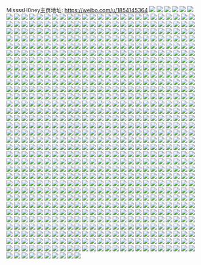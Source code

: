 MissssH0ney主页地址: https://weibo.com/u/1854145364 
![](https://wx4.sinaimg.cn/mw2000/6e840354gy1h918vt7clwj20u01407cm.jpg) 
![](https://wx4.sinaimg.cn/mw2000/6e840354gy1h918vu8jnhj21901o07wh.jpg) 
![](https://wx4.sinaimg.cn/mw2000/6e840354gy1h94rgksifzj21ts2fpkjl.jpg) 
![](https://wx4.sinaimg.cn/mw2000/6e840354gy1h91x7oceymj21vn2i77wh.jpg) 
![](https://wx4.sinaimg.cn/mw2000/6e840354gy1h918vyd0b5j21x92kdkjl.jpg) 
![](https://wx4.sinaimg.cn/mw2000/6e840354gy1h94rgo73ggj21wn2jje81.jpg) 
![](https://wx4.sinaimg.cn/mw2000/6e840354gy1h918vpirctj21901o07wh.jpg) 
![](https://wx4.sinaimg.cn/mw2000/6e840354gy1h918vrm0zrj21901o0u0x.jpg) 
![](https://wx4.sinaimg.cn/mw2000/6e840354gy1h94s6bt64pj216n1kwb29.jpg) 
![](https://wx4.sinaimg.cn/mw2000/6e840354gy1h94rglmmvjj20u0140qj6.jpg) 
![](https://wx4.sinaimg.cn/mw2000/6e840354gy1h8iudrg7jij216o1kw4qp.jpg) 
![](https://wx4.sinaimg.cn/mw2000/6e840354gy1h83djf7ne5j222a2r2e82.jpg) 
![](https://wx4.sinaimg.cn/mw2000/6e840354gy1h83djkgtjuj22c03404qr.jpg) 
![](https://wx4.sinaimg.cn/mw2000/6e840354gy1h83djvcv1nj22c0340qv6.jpg) 
![](https://wx4.sinaimg.cn/mw2000/6e840354gy1h83djdt0dpj228i2zckjm.jpg) 
![](https://wx4.sinaimg.cn/mw2000/6e840354gy1h83djm4xbmj22c0340x6p.jpg) 
![](https://wx4.sinaimg.cn/mw2000/6e840354gy1h83djhgpq2j22c0340u0y.jpg) 
![](https://wx4.sinaimg.cn/mw2000/6e840354gy1h82iijay1ej21901o0npd.jpg) 
![](https://wx4.sinaimg.cn/mw2000/6e840354gy1h82ik26ubej21901o0hdt.jpg) 
![](https://wx4.sinaimg.cn/mw2000/6e840354gy1h82iiblcwzj21901o07wh.jpg) 
![](https://wx4.sinaimg.cn/mw2000/6e840354gy1h82iigd335j21901o0kjl.jpg) 
![](https://wx4.sinaimg.cn/mw2000/6e840354gy1h82iiw9q9gj22c0340qv6.jpg) 
![](https://wx4.sinaimg.cn/mw2000/6e840354gy1h82iidcab7j21901o0haq.jpg) 
![](https://wx4.sinaimg.cn/mw2000/6e840354gy1h82iilcr7xj21901o0hdt.jpg) 
![](https://wx4.sinaimg.cn/mw2000/6e840354gy1h82iin6ai6j21901o04qp.jpg) 
![](https://wx4.sinaimg.cn/mw2000/6e840354gy1h7xteqcztnj21901o07wh.jpg) 
![](https://wx4.sinaimg.cn/mw2000/6e840354gy1h7xte643ecj21901o0noq.jpg) 
![](https://wx4.sinaimg.cn/mw2000/6e840354gy1h7xtem94p5j21901o0wxu.jpg) 
![](https://wx4.sinaimg.cn/mw2000/6e840354gy1h7xvt30zzqj21901o01kx.jpg) 
![](https://wx4.sinaimg.cn/mw2000/6e840354gy1h7xwu7w5fnj22c0340hdv.jpg) 
![](https://wx4.sinaimg.cn/mw2000/6e840354gy1h7xtebmtoaj21901o0dyh.jpg) 
![](https://wx4.sinaimg.cn/mw2000/6e840354gy1h7xteh1x40j21901o0qnb.jpg) 
![](https://wx4.sinaimg.cn/mw2000/6e840354gy1h7xvdw8julj21901o01kx.jpg) 
![](https://wx4.sinaimg.cn/mw2000/6e840354gy1h7xteen7eej21901o01kx.jpg) 
![](https://wx4.sinaimg.cn/mw2000/6e840354gy1h7xwtqpreaj22c0340e82.jpg) 
![](https://wx4.sinaimg.cn/mw2000/6e840354gy1h7uk8od8vpj23402c04qr.jpg) 
![](https://wx4.sinaimg.cn/mw2000/6e840354gy1h7umkby44ij22c0340x6q.jpg) 
![](https://wx4.sinaimg.cn/mw2000/6e840354gy1h7uk8js65lj22t023r1ky.jpg) 
![](https://wx4.sinaimg.cn/mw2000/6e840354gy1h7s3w0l36cj22002o0kjm.jpg) 
![](https://wx4.sinaimg.cn/mw2000/6e840354gy1h7n2v9tdknj21hc1z4np3.jpg) 
![](https://wx4.sinaimg.cn/mw2000/6e840354gy1h7n2v88vhgj21hc1z4hdt.jpg) 
![](https://wx4.sinaimg.cn/mw2000/6e840354gy1h7n2vbsoafj21hc1z44qp.jpg) 
![](https://wx4.sinaimg.cn/mw2000/6e840354gy1h7n2vait47j20u00miqc0.jpg) 
![](https://wx4.sinaimg.cn/mw2000/6e840354gy1h7hlxyer67j22c0340u0x.jpg) 
![](https://wx4.sinaimg.cn/mw2000/6e840354gy1h7hlxlezu1j20u0140wok.jpg) 
![](https://wx4.sinaimg.cn/mw2000/6e840354gy1h7hlxulclhj22c0340hdv.jpg) 
![](https://wx4.sinaimg.cn/mw2000/6e840354gy1h7hlywq8s2j22442thnpd.jpg) 
![](https://wx4.sinaimg.cn/mw2000/6e840354gy1h7hlyuobemj22c03401l0.jpg) 
![](https://wx4.sinaimg.cn/mw2000/6e840354gy1h7e3lxk88aj21hc1z4e83.jpg) 
![](https://wx4.sinaimg.cn/mw2000/6e840354gy1h7e3m3wgboj21hc1z44f6.jpg) 
![](https://wx4.sinaimg.cn/mw2000/6e840354gy1h7e3m07ifdj21hc1z4hdt.jpg) 
![](https://wx4.sinaimg.cn/mw2000/6e840354gy1h7e3m55yc8j21jk15oe0j.jpg) 
![](https://wx4.sinaimg.cn/mw2000/6e840354gy1h7e3m696zlj21hc1z44qp.jpg) 
![](https://wx4.sinaimg.cn/mw2000/6e840354gy1h7e42ly8flj21hc1z4kjl.jpg) 
![](https://wx4.sinaimg.cn/mw2000/6e840354gy1h7e42h5kqyj21hc1z4kcr.jpg) 
![](https://wx4.sinaimg.cn/mw2000/6e840354gy1h7e42knk0mj21hc1z4tfr.jpg) 
![](https://wx4.sinaimg.cn/mw2000/6e840354gy1h79qhg0wo7j21hc1z4kjm.jpg) 
![](https://wx4.sinaimg.cn/mw2000/6e840354gy1h79qhoc6z6j21hc1z4q6q.jpg) 
![](https://wx4.sinaimg.cn/mw2000/6e840354gy1h79qhm0bk7j21401hg4lm.jpg) 
![](https://wx4.sinaimg.cn/mw2000/6e840354gy1h79qhruucej22c0340npe.jpg) 
![](https://wx4.sinaimg.cn/mw2000/6e840354gy1h79qhl6ucgj21hc1z44qq.jpg) 
![](https://wx4.sinaimg.cn/mw2000/6e840354gy1h79qhcwcxxj21f11w1qi0.jpg) 
![](https://wx4.sinaimg.cn/mw2000/6e840354gy1h79qhsvioaj20yi1a0dy7.jpg) 
![](https://wx4.sinaimg.cn/mw2000/6e840354gy1h79qhixo6lj21hc1z41ky.jpg) 
![](https://wx4.sinaimg.cn/mw2000/6e840354gy1h79qihm5eyj21hc1z4dnk.jpg) 
![](https://wx4.sinaimg.cn/mw2000/6e840354gy1h79qhovv30j21hc1z4u08.jpg) 
![](https://wx4.sinaimg.cn/mw2000/6e840354gy1h6x4ozxpoyj21900u0adu.jpg) 
![](https://wx4.sinaimg.cn/mw2000/6e840354gy1h6x4owgpatj21900u0jy4.jpg) 
![](https://wx4.sinaimg.cn/mw2000/6e840354gy1h6x4oxtrwtj21900u0k07.jpg) 
![](https://wx4.sinaimg.cn/mw2000/6e840354gy1h6x4ou5oayj20u0190465.jpg) 
![](https://wx4.sinaimg.cn/mw2000/6e840354gy1h6x4otei0pj20u0190tec.jpg) 
![](https://wx4.sinaimg.cn/mw2000/6e840354gy1h6x4osospkj20u0190aik.jpg) 
![](https://wx4.sinaimg.cn/mw2000/6e840354gy1h6x4ov4vdcj21900u0n4e.jpg) 
![](https://wx4.sinaimg.cn/mw2000/6e840354gy1h6x4si6rgxj21900u0dv5.jpg) 
![](https://wx4.sinaimg.cn/mw2000/6e840354gy1h6x4oyxjgsj21900u0wp3.jpg) 
![](https://wx4.sinaimg.cn/mw2000/6e840354gy1h6lgr78tu5j2280280kjm.jpg) 
![](https://wx4.sinaimg.cn/mw2000/6e840354gy1h6jv5ncaalj20yi0y7mxv.jpg) 
![](https://wx4.sinaimg.cn/mw2000/6e840354gy1h6jwxudv49j21hc1z4tdy.jpg) 
![](https://wx4.sinaimg.cn/mw2000/6e840354gy1h6jwxx5lh4j21hc1z41ky.jpg) 
![](https://wx4.sinaimg.cn/mw2000/6e840354gy1h6i3rxcd4rj21g61xjb29.jpg) 
![](https://wx4.sinaimg.cn/mw2000/6e840354gy1h6i3ru841sj21f71waq6w.jpg) 
![](https://wx4.sinaimg.cn/mw2000/6e840354gy1h6i3s309yhj21hc1z47wh.jpg) 
![](https://wx4.sinaimg.cn/mw2000/6e840354gy1h6i3rs0zoij21w72iyqv5.jpg) 
![](https://wx4.sinaimg.cn/mw2000/6e840354gy1h6i3s1k1w3j21hc1z4b29.jpg) 
![](https://wx4.sinaimg.cn/mw2000/6e840354gy1h6i3rzsfm2j21hc1z44qp.jpg) 
![](https://wx4.sinaimg.cn/mw2000/6e840354gy1h6dgt8moncj21hc1z44qp.jpg) 
![](https://wx4.sinaimg.cn/mw2000/6e840354gy1h6dgtewa8aj21hc1z4gqa.jpg) 
![](https://wx4.sinaimg.cn/mw2000/6e840354gy1h6dgt9rja0j210e1cingw.jpg) 
![](https://wx4.sinaimg.cn/mw2000/6e840354gy1h6dgte0raxj21hc1z4agw.jpg) 
![](https://wx4.sinaimg.cn/mw2000/6e840354gy1h6dgtd2kglj21hc1z4wgz.jpg) 
![](https://wx4.sinaimg.cn/mw2000/6e840354gy1h6dgtchg32j21z41hcdmo.jpg) 
![](https://wx4.sinaimg.cn/mw2000/6e840354gy1h6dgt9ba4yj21401hc1cc.jpg) 
![](https://wx4.sinaimg.cn/mw2000/6e840354gy1h6dgtad7gwj20yh19ynem.jpg) 
![](https://wx4.sinaimg.cn/mw2000/6e840354gy1h6dgtaue4lj21hc1z44me.jpg) 
![](https://wx4.sinaimg.cn/mw2000/6e840354gy1h642yzfi3nj20yi19zwmr.jpg) 
![](https://wx4.sinaimg.cn/mw2000/6e840354gy1h642z8qrp7j21b91qz1kx.jpg) 
![](https://wx4.sinaimg.cn/mw2000/6e840354gy1h642z0bn5mj20y619s42z.jpg) 
![](https://wx4.sinaimg.cn/mw2000/6e840354gy1h5x2pmosvnj23402ao4qr.jpg) 
![](https://wx4.sinaimg.cn/mw2000/6e840354gy1h5x2pr22bcj23402c0x1n.jpg) 
![](https://wx4.sinaimg.cn/mw2000/6e840354gy1h5x3enrtdvj22c0340nn9.jpg) 
![](https://wx4.sinaimg.cn/mw2000/6e840354gy1h5x2phhyowj224x2uk4qt.jpg) 
![](https://wx4.sinaimg.cn/mw2000/6e840354gy1h5x3z4of29j229c1p0e81.jpg) 
![](https://wx4.sinaimg.cn/mw2000/6e840354gy1h5x2pe6bwqj23402c07wi.jpg) 
![](https://wx4.sinaimg.cn/mw2000/6e840354gy1h5x3z3w431j22yc23pqv5.jpg) 
![](https://wx4.sinaimg.cn/mw2000/6e840354gy1h5x41lat2vj23402c0qv6.jpg) 
![](https://wx4.sinaimg.cn/mw2000/6e840354gy1h5x2s2gd4gj22c0340b2b.jpg) 
![](https://wx4.sinaimg.cn/mw2000/6e840354gy1h5x45d8xlqj23402c01l1.jpg) 
![](https://wx4.sinaimg.cn/mw2000/6e840354gy1h5x3fqwkx1j23402c0b29.jpg) 
![](https://wx4.sinaimg.cn/mw2000/6e840354gy1h5nldfg6k9j22c0340kjn.jpg) 
![](https://wx4.sinaimg.cn/mw2000/6e840354gy1h5nvgjap0ej22c0340npe.jpg) 
![](https://wx4.sinaimg.cn/mw2000/6e840354gy1h5nvgalcgdj227a2xpe82.jpg) 
![](https://wx4.sinaimg.cn/mw2000/6e840354gy1h5nvg5goczj20re10iqjo.jpg) 
![](https://wx4.sinaimg.cn/mw2000/6e840354gy1h5nvg7jd91j22db35su0z.jpg) 
![](https://wx4.sinaimg.cn/mw2000/6e840354gy1h5nvg9d5zuj22c1340qv7.jpg) 
![](https://wx4.sinaimg.cn/mw2000/6e840354gy1h5nps9f83nj227z2ym1l0.jpg) 
![](https://wx4.sinaimg.cn/mw2000/6e840354gy1h5npngh81wj20rd10hqgp.jpg) 
![](https://wx4.sinaimg.cn/mw2000/6e840354gy1h5nvni5ezwj22092odnpe.jpg) 
![](https://wx4.sinaimg.cn/mw2000/6e840354gy1h5nuoxg9oij22c033z7wk.jpg) 
![](https://wx4.sinaimg.cn/mw2000/6e840354gy1h5nt1ug8fuj22c03401kz.jpg) 
![](https://wx4.sinaimg.cn/mw2000/6e840354gy1h5ntc6f2dxj20xa18d427.jpg) 
![](https://wx4.sinaimg.cn/mw2000/6e840354gy1h5mqp78pxij22c0340npd.jpg) 
![](https://wx4.sinaimg.cn/mw2000/6e840354gy1h5mq8bkml7j20o90wcqa6.jpg) 
![](https://wx4.sinaimg.cn/mw2000/6e840354gy1h5mqp5brmmj22c0340b29.jpg) 
![](https://wx4.sinaimg.cn/mw2000/6e840354gy1h5mopievq3j22c0340u0x.jpg) 
![](https://wx4.sinaimg.cn/mw2000/6e840354gy1h5mopgvg1sj22c03404qq.jpg) 
![](https://wx4.sinaimg.cn/mw2000/6e840354gy1h5mopk3yeej22c0340x6p.jpg) 
![](https://wx4.sinaimg.cn/mw2000/6e840354gy1h5i2x3elq1j20wj17daq3.jpg) 
![](https://wx4.sinaimg.cn/mw2000/6e840354gy1h5i2x313m0j20tv13tqcu.jpg) 
![](https://wx4.sinaimg.cn/mw2000/6e840354gy1h5i2wtbgyyj228e2z7npd.jpg) 
![](https://wx4.sinaimg.cn/mw2000/6e840354gy1h5i2x2jzxgj20vd15tn41.jpg) 
![](https://wx4.sinaimg.cn/mw2000/6e840354gy1h5i2wsd365j22c0340x6q.jpg) 
![](https://wx4.sinaimg.cn/mw2000/6e840354gy1h56ll2tadcj22c0340qv6.jpg) 
![](https://wx4.sinaimg.cn/mw2000/6e840354gy1h56khg0ft7j21qe2b77wh.jpg) 
![](https://wx4.sinaimg.cn/mw2000/6e840354gy1h56m9t5lyej21hc1z44qp.jpg) 
![](https://wx4.sinaimg.cn/mw2000/6e840354gy1h56khb05n9j21hc1z41kx.jpg) 
![](https://wx4.sinaimg.cn/mw2000/6e840354gy1h56lkrt27fj223e2sj1ky.jpg) 
![](https://wx4.sinaimg.cn/mw2000/6e840354gy1h56khciijlj21hc1z4e47.jpg) 
![](https://wx4.sinaimg.cn/mw2000/6e840354gy1h56pj9gqyvj22442th4qp.jpg) 
![](https://wx4.sinaimg.cn/mw2000/6e840354gy1h56njd00bgj21o0280kjl.jpg) 
![](https://wx4.sinaimg.cn/mw2000/6e840354gy1h56n7wf5bpj21h01yob29.jpg) 
![](https://wx4.sinaimg.cn/mw2000/6e840354gy1h56m802edoj219x1p71kx.jpg) 
![](https://wx4.sinaimg.cn/mw2000/6e840354gy1h52otbor9uj22c0340npd.jpg) 
![](https://wx4.sinaimg.cn/mw2000/6e840354gy1h52ot8c2nij21o02807wh.jpg) 
![](https://wx4.sinaimg.cn/mw2000/6e840354gy1h52ot5aj8kj22c0340kjl.jpg) 
![](https://wx4.sinaimg.cn/mw2000/6e840354gy1h52otalvl8j22c0340x6p.jpg) 
![](https://wx4.sinaimg.cn/mw2000/6e840354gy1h4qz244w33j21js22enpe.jpg) 
![](https://wx4.sinaimg.cn/mw2000/6e840354gy1h4qz43t023j21hc1z41kx.jpg) 
![](https://wx4.sinaimg.cn/mw2000/6e840354gy1h4qz1133zij21hc1z47wh.jpg) 
![](https://wx4.sinaimg.cn/mw2000/6e840354gy1h4qz1uc5fyj21hc1z4x6p.jpg) 
![](https://wx4.sinaimg.cn/mw2000/6e840354gy1h4qz1dm2l5j21m725mkjn.jpg) 
![](https://wx4.sinaimg.cn/mw2000/6e840354gy1h4qz1x038kj21hc1z4npd.jpg) 
![](https://wx4.sinaimg.cn/mw2000/6e840354gy1h4qz0l8nrzj21hc1z4hdt.jpg) 
![](https://wx4.sinaimg.cn/mw2000/6e840354gy1h4qz1nxe1mj21hc1z44n1.jpg) 
![](https://wx4.sinaimg.cn/mw2000/6e840354gy1h4qz1m5c55j21jf21w7wi.jpg) 
![](https://wx4.sinaimg.cn/mw2000/6e840354gy1h4qz1gbdcgj21ha1z4npd.jpg) 
![](https://wx4.sinaimg.cn/mw2000/6e840354gy1h4qz3wr9pzj22c0340b2e.jpg) 
![](https://wx4.sinaimg.cn/mw2000/6e840354gy1h4qz0ub2t5j21ga1xpqv6.jpg) 
![](https://wx4.sinaimg.cn/mw2000/6e840354gy1h4qz1ilezaj21341g5b1d.jpg) 
![](https://wx4.sinaimg.cn/mw2000/6e840354gy1h4qz0yyzjpj21hc1z4e82.jpg) 
![](https://wx4.sinaimg.cn/mw2000/6e840354gy1h4qz491yhsj22c03404qq.jpg) 
![](https://wx4.sinaimg.cn/mw2000/6e840354gy1h4p586edujj21hc1z41kx.jpg) 
![](https://wx4.sinaimg.cn/mw2000/6e840354gy1h4p584igi5j20lz0tb79e.jpg) 
![](https://wx4.sinaimg.cn/mw2000/6e840354gy1h4p587r3wzj21hc1z44qp.jpg) 
![](https://wx4.sinaimg.cn/mw2000/6e840354gy1h4p588wfnaj21at1qf1gv.jpg) 
![](https://wx4.sinaimg.cn/mw2000/6e840354gy1h3ss4c8qijj21hc1z4b29.jpg) 
![](https://wx4.sinaimg.cn/mw2000/6e840354gy1h3ss48mwv6j21hc1z4b29.jpg) 
![](https://wx4.sinaimg.cn/mw2000/6e840354gy1h3ssg97vyqj217e1luayy.jpg) 
![](https://wx4.sinaimg.cn/mw2000/6e840354gy1h3sshu4y8tj21b91r0hab.jpg) 
![](https://wx4.sinaimg.cn/mw2000/6e840354gy1h3eoij70asj22c0340u0x.jpg) 
![](https://wx4.sinaimg.cn/mw2000/6e840354gy1h2zupzvpnnj20ud14h4gp.jpg) 
![](https://wx4.sinaimg.cn/mw2000/6e840354gy1h2zuq2406nj21hc1z4x6p.jpg) 
![](https://wx4.sinaimg.cn/mw2000/6e840354gy1h325wm5wgsj22c0340u0y.jpg) 
![](https://wx4.sinaimg.cn/mw2000/6e840354gy1h2yc53l5r6j22c0340kjm.jpg) 
![](https://wx4.sinaimg.cn/mw2000/6e840354gy1h325yd7g9bj216n1kw4qp.jpg) 
![](https://wx4.sinaimg.cn/mw2000/6e840354gy1h2yc5d1y45j22c0340e82.jpg) 
![](https://wx4.sinaimg.cn/mw2000/6e840354gy1h2yc58piepj22c0340e82.jpg) 
![](https://wx4.sinaimg.cn/mw2000/6e840354gy1h2yc567lxfj22c0340b2a.jpg) 
![](https://wx4.sinaimg.cn/mw2000/6e840354gy1h2zvxv2f0uj20wi17ctpq.jpg) 
![](https://wx4.sinaimg.cn/mw2000/6e840354gy1h2zvxtpm43j20wi17c7jt.jpg) 
![](https://wx4.sinaimg.cn/mw2000/6e840354gy1h2yc4zs7fvj22c0340u0y.jpg) 
![](https://wx4.sinaimg.cn/mw2000/6e840354gy1h2yc5b7be6j22c0340b2a.jpg) 
![](https://wx4.sinaimg.cn/mw2000/6e840354gy1h2zf0eqd0aj22c0340kjm.jpg) 
![](https://wx4.sinaimg.cn/mw2000/6e840354gy1h2zvxxzxu6j216o1kw4qp.jpg) 
![](https://wx4.sinaimg.cn/mw2000/6e840354gy1h3260nxemzj20tr13okc9.jpg) 
![](https://wx4.sinaimg.cn/mw2000/6e840354gy1h2zvxzfzmrj20wi17cqhi.jpg) 
![](https://wx4.sinaimg.cn/mw2000/6e840354gy1h325xxmb49j20qf0z817w.jpg) 
![](https://wx4.sinaimg.cn/mw2000/6e840354gy1h2yc4slm70j22c0340npg.jpg) 
![](https://wx4.sinaimg.cn/mw2000/6e840354gy1h2w3t711lkj20tb0lztgg.jpg) 
![](https://wx4.sinaimg.cn/mw2000/6e840354gy1h2ofefrubxj23402c0e84.jpg) 
![](https://wx4.sinaimg.cn/mw2000/6e840354gy1h2oeddx6jxj23402c0kjn.jpg) 
![](https://wx4.sinaimg.cn/mw2000/6e840354gy1h2ofu4n8a6j22c0340qv8.jpg) 
![](https://wx4.sinaimg.cn/mw2000/6e840354gy1h2oecsc4bdj21qf2b7u0x.jpg) 
![](https://wx4.sinaimg.cn/mw2000/6e840354gy1h2ofe07g5pj21jv15wh5j.jpg) 
![](https://wx4.sinaimg.cn/mw2000/6e840354gy1h2oecm25tfj22c0340kjl.jpg) 
![](https://wx4.sinaimg.cn/mw2000/6e840354gy1h2ofq0979kj21hc1z4u0x.jpg) 
![](https://wx4.sinaimg.cn/mw2000/6e840354gy1h2oecx73gjj22c03404qs.jpg) 
![](https://wx4.sinaimg.cn/mw2000/6e840354gy1h2oecz2lnmj23402c0x6p.jpg) 
![](https://wx4.sinaimg.cn/mw2000/6e840354gy1h2ofvdybeaj21mo267npe.jpg) 
![](https://wx4.sinaimg.cn/mw2000/6e840354gy1h2oecu9ahkj23402c0u0y.jpg) 
![](https://wx4.sinaimg.cn/mw2000/6e840354gy1h2o6yj5d4jj22c0340qv6.jpg) 
![](https://wx4.sinaimg.cn/mw2000/6e840354gy1h2ofyech2kj22c03407wi.jpg) 
![](https://wx4.sinaimg.cn/mw2000/6e840354gy1h2ofzzwu91j23402c0b2b.jpg) 
![](https://wx4.sinaimg.cn/mw2000/6e840354gy1h2m66cxj5bj22c0340npe.jpg) 
![](https://wx4.sinaimg.cn/mw2000/6e840354gy1h2m64t1fg8j222y2ryhdu.jpg) 
![](https://wx4.sinaimg.cn/mw2000/6e840354gy1h2m66jnrqhj22c01r0kjl.jpg) 
![](https://wx4.sinaimg.cn/mw2000/6e840354gy1h2m66rjvvfj21vu2igx6q.jpg) 
![](https://wx4.sinaimg.cn/mw2000/6e840354gy1h2m66u2gwmj216d1khqpt.jpg) 
![](https://wx4.sinaimg.cn/mw2000/6e840354gy1h2m665ck91j23402c07wi.jpg) 
![](https://wx4.sinaimg.cn/mw2000/6e840354gy1h2m670kvcrj21bj1rd4n8.jpg) 
![](https://wx4.sinaimg.cn/mw2000/6e840354gy1h2m67nk7xnj228b1o7kjl.jpg) 
![](https://wx4.sinaimg.cn/mw2000/6e840354gy1h2m67dd3t6j216n1kw4jb.jpg) 
![](https://wx4.sinaimg.cn/mw2000/6e840354gy1h28yj8yz2vj22c03401kz.jpg) 
![](https://wx4.sinaimg.cn/mw2000/6e840354gy1h28y6o3lfzj21y82lnqv5.jpg) 
![](https://wx4.sinaimg.cn/mw2000/6e840354gy1h28y1vjjcxj22c0340kjm.jpg) 
![](https://wx4.sinaimg.cn/mw2000/6e840354gy1h28y1ttg0gj21o0280qv5.jpg) 
![](https://wx4.sinaimg.cn/mw2000/6e840354gy1h28ybnrb0mj22c0340u0y.jpg) 
![](https://wx4.sinaimg.cn/mw2000/6e840354gy1h28yo3ggy0j222o2rkx6p.jpg) 
![](https://wx4.sinaimg.cn/mw2000/6e840354gy1h1dapau1z8j21z41hce81.jpg) 
![](https://wx4.sinaimg.cn/mw2000/6e840354gy1h27t5ksm6zj22ob208kjm.jpg) 
![](https://wx4.sinaimg.cn/mw2000/6e840354gy1h24s5r787lj21z41hchdt.jpg) 
![](https://wx4.sinaimg.cn/mw2000/6e840354gy1h27t0x7sbsj21z41hcb29.jpg) 
![](https://wx4.sinaimg.cn/mw2000/6e840354gy1h1qkzzy5cmj21z41hcb29.jpg) 
![](https://wx4.sinaimg.cn/mw2000/6e840354gy1h24sc98vqpj21z41hchdt.jpg) 
![](https://wx4.sinaimg.cn/mw2000/6e840354gy1h229vpre3oj21hc1z44qp.jpg) 
![](https://wx4.sinaimg.cn/mw2000/6e840354gy1h229vozsx2j20o50w6aif.jpg) 
![](https://wx4.sinaimg.cn/mw2000/6e840354gy1h229vr8nvdj21hc1z47wh.jpg) 
![](https://wx4.sinaimg.cn/mw2000/6e840354gy1h229vqb89zj21ue1dte43.jpg) 
![](https://wx4.sinaimg.cn/mw2000/6e840354gy1h229vt2gusj20o00i0gpj.jpg) 
![](https://wx4.sinaimg.cn/mw2000/6e840354gy1h229vs29usj21hc1z47wh.jpg) 
![](https://wx4.sinaimg.cn/mw2000/6e840354gy1h1zu7i8d0rj21hc1z44kc.jpg) 
![](https://wx4.sinaimg.cn/mw2000/6e840354gy1h1zu7lhsi7j21hc1z4b29.jpg) 
![](https://wx4.sinaimg.cn/mw2000/6e840354gy1h20tiygxg2j21981ob1iq.jpg) 
![](https://wx4.sinaimg.cn/mw2000/6e840354gy1h1zu7mwqgyj21z41hcb29.jpg) 
![](https://wx4.sinaimg.cn/mw2000/6e840354gy1h1cw274d03j23402c01l0.jpg) 
![](https://wx4.sinaimg.cn/mw2000/6e840354gy1h1cw28yhz8j22c0340npe.jpg) 
![](https://wx4.sinaimg.cn/mw2000/6e840354gy1h1czdl2qyfj20um14u7fm.jpg) 
![](https://wx4.sinaimg.cn/mw2000/6e840354gy1h1cxgueofbj21dl117alu.jpg) 
![](https://wx4.sinaimg.cn/mw2000/6e840354gy1h1czdpbbn0j222x2rse82.jpg) 
![](https://wx4.sinaimg.cn/mw2000/6e840354gy1h1cw2d9d0wj22c0340u0y.jpg) 
![](https://wx4.sinaimg.cn/mw2000/6e840354gy1h1cyvcqzhrj224o2u9e82.jpg) 
![](https://wx4.sinaimg.cn/mw2000/6e840354gy1h1cydit7pvj23402c07wl.jpg) 
![](https://wx4.sinaimg.cn/mw2000/6e840354gy1h1cz66t313j21nu27sx6p.jpg) 
![](https://wx4.sinaimg.cn/mw2000/6e840354gy1h1buuuvlptj21400u0nie.jpg) 
![](https://wx4.sinaimg.cn/mw2000/6e840354gy1h1bo6ozp9gj21z41hchdt.jpg) 
![](https://wx4.sinaimg.cn/mw2000/6e840354gy1h1buv0k1omj20u01407rr.jpg) 
![](https://wx4.sinaimg.cn/mw2000/6e840354gy1h1boifxjloj21z41hc4qq.jpg) 
![](https://wx4.sinaimg.cn/mw2000/6e840354gy1h15vufmavcj21z41hcqum.jpg) 
![](https://wx4.sinaimg.cn/mw2000/6e840354gy1h15vut5t6qj21z41hcqv5.jpg) 
![](https://wx4.sinaimg.cn/mw2000/6e840354gy1h15vv7bf4zj21hc1z4e81.jpg) 
![](https://wx4.sinaimg.cn/mw2000/6e840354gy1h15vuqsio3j21z41hc4qp.jpg) 
![](https://wx4.sinaimg.cn/mw2000/6e840354gy1h15vugq50fj21hc1z4x17.jpg) 
![](https://wx4.sinaimg.cn/mw2000/6e840354gy1h15vued6zzj20th13bwxf.jpg) 
![](https://wx4.sinaimg.cn/mw2000/6e840354gy1h15vuo9nssj23402c0u0y.jpg) 
![](https://wx4.sinaimg.cn/mw2000/6e840354gy1h15vuv41vnj21z41hce81.jpg) 
![](https://wx4.sinaimg.cn/mw2000/6e840354gy1h15vukhnnij23402c0e83.jpg) 
![](https://wx4.sinaimg.cn/mw2000/6e840354gy1h13ljwau1xj2153153e4m.jpg) 
![](https://wx4.sinaimg.cn/mw2000/6e840354gy1h13ljxf3elj21o01o0qv5.jpg) 
![](https://wx4.sinaimg.cn/mw2000/6e840354gy1h119151c7pj21hc1z47wi.jpg) 
![](https://wx4.sinaimg.cn/mw2000/6e840354gy1h1191bjn5dj23402c07wk.jpg) 
![](https://wx4.sinaimg.cn/mw2000/6e840354gy1h119v49aryj23402c0x6t.jpg) 
![](https://wx4.sinaimg.cn/mw2000/6e840354gy1h119moy0duj22bc334b2c.jpg) 
![](https://wx4.sinaimg.cn/mw2000/6e840354gy1h119n1ai5yj22bc334npi.jpg) 
![](https://wx4.sinaimg.cn/mw2000/6e840354gy1h119mr3fmhj21f41w5hdt.jpg) 
![](https://wx4.sinaimg.cn/mw2000/6e840354gy1h0yyn0lkhej21e61uwb29.jpg) 
![](https://wx4.sinaimg.cn/mw2000/6e840354gy1h0z1vfbw55j21hc1z4u0x.jpg) 
![](https://wx4.sinaimg.cn/mw2000/6e840354gy1h0yymptdu2j21hc1z4e81.jpg) 
![](https://wx4.sinaimg.cn/mw2000/6e840354gy1h0yymm2wllj21311g2x14.jpg) 
![](https://wx4.sinaimg.cn/mw2000/6e840354gy1h0z011mjzxj21hc1z47wh.jpg) 
![](https://wx4.sinaimg.cn/mw2000/6e840354gy1h0z012iosmj21at0z47j6.jpg) 
![](https://wx4.sinaimg.cn/mw2000/6e840354gy1h0z013a8alj21z41hc1id.jpg) 
![](https://wx4.sinaimg.cn/mw2000/6e840354gy1h0oiv2haxoj21hc1z41kx.jpg) 
![](https://wx4.sinaimg.cn/mw2000/6e840354gy1h0oiv15boej21hc1z4kjl.jpg) 
![](https://wx4.sinaimg.cn/mw2000/6e840354gy1h0pdurzvz4j21ch1sm1kx.jpg) 
![](https://wx4.sinaimg.cn/mw2000/6e840354gy1h0pduzyzysj20wi16r16c.jpg) 
![](https://wx4.sinaimg.cn/mw2000/6e840354gy1h0otrqphs9j21vh2hzkjl.jpg) 
![](https://wx4.sinaimg.cn/mw2000/6e840354gy1h0oiuxukeoj21ki1z41kx.jpg) 
![](https://wx4.sinaimg.cn/mw2000/6e840354gy1h0oiuv3e8ej21hc1z41kx.jpg) 
![](https://wx4.sinaimg.cn/mw2000/6e840354gy1h0oitf8sxej22c0340b29.jpg) 
![](https://wx4.sinaimg.cn/mw2000/6e840354gy1h0ots02pv3j21a01pc1k6.jpg) 
![](https://wx4.sinaimg.cn/mw2000/6e840354gy1h0ohthu61lj21ku23snpd.jpg) 
![](https://wx4.sinaimg.cn/mw2000/6e840354gy1h0ott8hx61j21hc1z4nou.jpg) 
![](https://wx4.sinaimg.cn/mw2000/6e840354gy1h0oljttwmwj21hc1z47wh.jpg) 
![](https://wx4.sinaimg.cn/mw2000/6e840354gy1h0oljwdupaj21hc1z41kx.jpg) 
![](https://wx4.sinaimg.cn/mw2000/6e840354gy1h0ougva8x0j21wo2jkb2a.jpg) 
![](https://wx4.sinaimg.cn/mw2000/6e840354gy1h0ophgolabj22c0340e82.jpg) 
![](https://wx4.sinaimg.cn/mw2000/6e840354gy1h0njhwkzy6j235s2dchdw.jpg) 
![](https://wx4.sinaimg.cn/mw2000/6e840354gy1h0nji51295j22dc35se83.jpg) 
![](https://wx4.sinaimg.cn/mw2000/6e840354gy1h0nji8gzzij22dc35s7wi.jpg) 
![](https://wx4.sinaimg.cn/mw2000/6e840354gy1h0nji14sfpj21hc1z4u0n.jpg) 
![](https://wx4.sinaimg.cn/mw2000/6e840354gy1h0njhyazpcj21hc1z4b29.jpg) 
![](https://wx4.sinaimg.cn/mw2000/6e840354gy1h0njhxf9g5j21w21f01kx.jpg) 
![](https://wx4.sinaimg.cn/mw2000/6e840354gy1h0njic2x0oj22c0340npe.jpg) 
![](https://wx4.sinaimg.cn/mw2000/6e840354gy1h0nji9mkb1j227a2xqx6p.jpg) 
![](https://wx4.sinaimg.cn/mw2000/6e840354gy1h0nji3o475j22dc35snpe.jpg) 
![](https://wx4.sinaimg.cn/mw2000/6e840354gy1h0njiasgbhj23402c0b2a.jpg) 
![](https://wx4.sinaimg.cn/mw2000/6e840354gy1h0nji6c922j21ux1e7h6a.jpg) 
![](https://wx4.sinaimg.cn/mw2000/6e840354gy1h0njie1ck7j23402c0e82.jpg) 
![](https://wx4.sinaimg.cn/mw2000/6e840354gy1h0nji2bba6j21o02807wi.jpg) 
![](https://wx4.sinaimg.cn/mw2000/6e840354gy1h0nji0hek9j22qn2dce82.jpg) 
![](https://wx4.sinaimg.cn/mw2000/6e840354gy1h0l5e2wb82j21z41hc1ky.jpg) 
![](https://wx4.sinaimg.cn/mw2000/6e840354gy1h0l5x65epwj21hc1z4u0x.jpg) 
![](https://wx4.sinaimg.cn/mw2000/6e840354gy1h0l5e1gyb3j21z41hc1kx.jpg) 
![](https://wx4.sinaimg.cn/mw2000/6e840354gy1h0l5gunqxij23402c0u0z.jpg) 
![](https://wx4.sinaimg.cn/mw2000/6e840354gy1h0c1l91k1bj21hc1z4x6p.jpg) 
![](https://wx4.sinaimg.cn/mw2000/6e840354gy1h0c1lai5lvj21hc1z44qq.jpg) 
![](https://wx4.sinaimg.cn/mw2000/6e840354gy1h0cy4rsszyj21cq1syu0x.jpg) 
![](https://wx4.sinaimg.cn/mw2000/6e840354gy1h0bzi5ohgsj21hc1z4e2a.jpg) 
![](https://wx4.sinaimg.cn/mw2000/6e840354gy1h0cytw8y92j20z51au1kx.jpg) 
![](https://wx4.sinaimg.cn/mw2000/6e840354gy1h0bzi44l7tj21hc1z44qp.jpg) 
![](https://wx4.sinaimg.cn/mw2000/6e840354gy1h0d12qj9rej21r12c1npd.jpg) 
![](https://wx4.sinaimg.cn/mw2000/6e840354gy1h0c150rx93j20xx1987sn.jpg) 
![](https://wx4.sinaimg.cn/mw2000/6e840354gy1h0c5rnm3ycj21hc1z4u0x.jpg) 
![](https://wx4.sinaimg.cn/mw2000/6e840354gy1h0bzi8yca0j20x2189dqp.jpg) 
![](https://wx4.sinaimg.cn/mw2000/6e840354gy1h0cxish8u8j21da1tp1ky.jpg) 
![](https://wx4.sinaimg.cn/mw2000/6e840354gy1h0cytuevowj212q1fne81.jpg) 
![](https://wx4.sinaimg.cn/mw2000/6e840354gy1h0bziar53hj21hc1z4hdu.jpg) 
![](https://wx4.sinaimg.cn/mw2000/6e840354gy1h0d12oy01cj217q1mb1kx.jpg) 
![](https://wx4.sinaimg.cn/mw2000/6e840354gy1h09iahhlamj21z41hcu0y.jpg) 
![](https://wx4.sinaimg.cn/mw2000/6e840354gy1h09j8vtew3j21z41hcu0x.jpg) 
![](https://wx4.sinaimg.cn/mw2000/6e840354gy1h09j8uxpzpj21z41hckjm.jpg) 
![](https://wx4.sinaimg.cn/mw2000/6e840354gy1h09iajbed7j21z41hc1ky.jpg) 
![](https://wx4.sinaimg.cn/mw2000/6e840354gy1h09iacct2tj21z41hce82.jpg) 
![](https://wx4.sinaimg.cn/mw2000/6e840354gy1h09iakv0jmj21he1z4npd.jpg) 
![](https://wx4.sinaimg.cn/mw2000/6e840354gy1h02ruqflyzj20qf0z9gv3.jpg) 
![](https://wx4.sinaimg.cn/mw2000/6e840354gy1h02ruqw6rmj20u01407c8.jpg) 
![](https://wx4.sinaimg.cn/mw2000/6e840354gy1h02rur8dctj20u0140114.jpg) 
![](https://wx4.sinaimg.cn/mw2000/6e840354gy1gzz62z59svj23402c07wl.jpg) 
![](https://wx4.sinaimg.cn/mw2000/6e840354gy1gzz8b7ozy7j22c0340u0z.jpg) 
![](https://wx4.sinaimg.cn/mw2000/6e840354gy1gzyxa0ypexj22c0340b2b.jpg) 
![](https://wx4.sinaimg.cn/mw2000/6e840354gy1gzz8b4i83fj218z1nyhdt.jpg) 
![](https://wx4.sinaimg.cn/mw2000/6e840354gy1gzyx9lbhnxj226c2wghdu.jpg) 
![](https://wx4.sinaimg.cn/mw2000/6e840354gy1gzz6ytntm8j21h11ype81.jpg) 
![](https://wx4.sinaimg.cn/mw2000/6e840354gy1gzr0gqsg2gj21hc1z4hdt.jpg) 
![](https://wx4.sinaimg.cn/mw2000/6e840354gy1gzr0gnkr40j21hc1z4qv5.jpg) 
![](https://wx4.sinaimg.cn/mw2000/6e840354gy1gzr1i7kdgvj21hc1z41kx.jpg) 
![](https://wx4.sinaimg.cn/mw2000/6e840354gy1gzgvx7ykxej21o0280kjl.jpg) 
![](https://wx4.sinaimg.cn/mw2000/6e840354gy1gzgvxdvtx9j21jb15g7lk.jpg) 
![](https://wx4.sinaimg.cn/mw2000/6e840354gy1gzgvxc8rpmj21gh13dwwg.jpg) 
![](https://wx4.sinaimg.cn/mw2000/6e840354gy1gzgvxey032j21z41hckjl.jpg) 
![](https://wx4.sinaimg.cn/mw2000/6e840354gy1gzgvxa3jmpj21y12leu0x.jpg) 
![](https://wx4.sinaimg.cn/mw2000/6e840354gy1gzgvx6onrsj20u00u07cx.jpg) 
![](https://wx4.sinaimg.cn/mw2000/6e840354gy1gzgvxipr6aj23402c0x6q.jpg) 
![](https://wx4.sinaimg.cn/mw2000/6e840354gy1gzgvxk9pdcj23402c0kjm.jpg) 
![](https://wx4.sinaimg.cn/mw2000/6e840354gy1gzgvxb4h8kj21hc1z4b29.jpg) 
![](https://wx4.sinaimg.cn/mw2000/6e840354gy1gzgvxhaal0j22312s1e82.jpg) 
![](https://wx4.sinaimg.cn/mw2000/6e840354gy1gzgvx64dnqj23402c0kjm.jpg) 
![](https://wx4.sinaimg.cn/mw2000/6e840354gy1gzddf4sl3ej21hc1z4b29.jpg) 
![](https://wx4.sinaimg.cn/mw2000/6e840354gy1gzddf6p6nmj21hc0u0wxu.jpg) 
![](https://wx4.sinaimg.cn/mw2000/6e840354gy1gzddf7lc3cj21p129cwtw.jpg) 
![](https://wx4.sinaimg.cn/mw2000/6e840354gy1gzcxhzpcj6j21hc1z4b29.jpg) 
![](https://wx4.sinaimg.cn/mw2000/6e840354gy1gzcxhxb1xej21bs1rq1kx.jpg) 
![](https://wx4.sinaimg.cn/mw2000/6e840354gy1gzcxi0lebgj21ha1z41kx.jpg) 
![](https://wx4.sinaimg.cn/mw2000/6e840354gy1gzctzegn2bj21o02804qq.jpg) 
![](https://wx4.sinaimg.cn/mw2000/6e840354gy1gzc8okmc1mj22q421lx6p.jpg) 
![](https://wx4.sinaimg.cn/mw2000/6e840354gy1gzcxhyk3zdj21ax1qk7wh.jpg) 
![](https://wx4.sinaimg.cn/mw2000/6e840354gy1gzcty2wasrj21hc1z4e81.jpg) 
![](https://wx4.sinaimg.cn/mw2000/6e840354gy1gzc7u4rlyij21z41hcqv5.jpg) 
![](https://wx4.sinaimg.cn/mw2000/6e840354gy1gzctyutt5fj20s711m7k0.jpg) 
![](https://wx4.sinaimg.cn/mw2000/6e840354gy1gzc0pmz43ij21hc1z4qv5.jpg) 
![](https://wx4.sinaimg.cn/mw2000/6e840354gy1gzc0pkixqsj21hc1z4txr.jpg) 
![](https://wx4.sinaimg.cn/mw2000/6e840354gy1gzc0pj3afyj21hc1z4e81.jpg) 
![](https://wx4.sinaimg.cn/mw2000/6e840354gy1gzc0pfnxkxj21hc1z4e81.jpg) 
![](https://wx4.sinaimg.cn/mw2000/6e840354gy1gzc0pd1fwdj21hc1z4b29.jpg) 
![](https://wx4.sinaimg.cn/mw2000/6e840354gy1gzc0ph7rmnj21hc1z41kx.jpg) 
![](https://wx4.sinaimg.cn/mw2000/6e840354gy1gzc0pox2dfj21hc1z4b29.jpg) 
![](https://wx4.sinaimg.cn/mw2000/6e840354gy1gzav53fn9aj21hc1z4b29.jpg) 
![](https://wx4.sinaimg.cn/mw2000/6e840354gy1gzav5135fwj21hc1z47wh.jpg) 
![](https://wx4.sinaimg.cn/mw2000/6e840354gy1gz3ueh3ss3j21z41hc7wh.jpg) 
![](https://wx4.sinaimg.cn/mw2000/6e840354gy1gz3ueg565uj21hc1z41kx.jpg) 
![](https://wx4.sinaimg.cn/mw2000/6e840354gy1gz3uehny7oj20vq16bk1o.jpg) 
![](https://wx4.sinaimg.cn/mw2000/6e840354gy1gz3uef8hjtj21hc1z4kjl.jpg) 
![](https://wx4.sinaimg.cn/mw2000/6e840354gy1gz3ue2tz2aj21nk18oe81.jpg) 
![](https://wx4.sinaimg.cn/mw2000/6e840354gy1gz3ueb3ukrj21hc1z41kx.jpg) 
![](https://wx4.sinaimg.cn/mw2000/6e840354gy1gz3uee21khj20u0140dx4.jpg) 
![](https://wx4.sinaimg.cn/mw2000/6e840354gy1gz3uec9ljcj21hc1z4kjl.jpg) 
![](https://wx4.sinaimg.cn/mw2000/6e840354gy1gz3ue9zuscj21hc1z44qp.jpg) 
![](https://wx4.sinaimg.cn/mw2000/6e840354gy1gz3ue1dixyj21xi1g4b29.jpg) 
![](https://wx4.sinaimg.cn/mw2000/6e840354gy1gz3ue94g6nj21hc1z4kjl.jpg) 
![](https://wx4.sinaimg.cn/mw2000/6e840354gy1gz3ue50v0ij226h26h1ky.jpg) 
![](https://wx4.sinaimg.cn/mw2000/6e840354gy1gz3ue833b2j22c1340e84.jpg) 
![](https://wx4.sinaimg.cn/mw2000/6e840354gy1gz3uedd69xj21hc1z4e81.jpg) 
![](https://wx4.sinaimg.cn/mw2000/6e840354gy1gyy9mkir47j21z41hcb29.jpg) 
![](https://wx4.sinaimg.cn/mw2000/6e840354gy1gyy9mfie2vj21z41hc1jk.jpg) 
![](https://wx4.sinaimg.cn/mw2000/6e840354gy1gyy9mj3b06j21z41hce81.jpg) 
![](https://wx4.sinaimg.cn/mw2000/6e840354gy1gyy9mndf14j21z41hc4qp.jpg) 
![](https://wx4.sinaimg.cn/mw2000/6e840354gy1gyy9mhgn5qj21hc1z47wh.jpg) 
![](https://wx4.sinaimg.cn/mw2000/6e840354gy1gyy9mjtswsj21z41hce81.jpg) 
![](https://wx4.sinaimg.cn/mw2000/6e840354gy1gyy9micgp8j21z41hc7wh.jpg) 
![](https://wx4.sinaimg.cn/mw2000/6e840354gy1gyyaqy77h5j21z41hchdt.jpg) 
![](https://wx4.sinaimg.cn/mw2000/6e840354gy1gyyaqx1q60j21z41hchdt.jpg) 
![](https://wx4.sinaimg.cn/mw2000/6e840354gy1gyyail5nbyj21hc1z44qp.jpg) 
![](https://wx4.sinaimg.cn/mw2000/6e840354gy1gyybaan2chj21hc1z4qv6.jpg) 
![](https://wx4.sinaimg.cn/mw2000/6e840354gy1gyfqv6jibvj21hc1z44qp.jpg) 
![](https://wx4.sinaimg.cn/mw2000/6e840354gy1gyfqv2tqlwj215o1jkauw.jpg) 
![](https://wx4.sinaimg.cn/mw2000/6e840354gy1gyfqv3clznj215o1jkax3.jpg) 
![](https://wx4.sinaimg.cn/mw2000/6e840354gy1gyfqv4fbe5j21hc1z4hc2.jpg) 
![](https://wx4.sinaimg.cn/mw2000/6e840354gy1gyfqv5wg0aj21hc1z44pv.jpg) 
![](https://wx4.sinaimg.cn/mw2000/6e840354gy1gyfqv766xdj21hc1z41kx.jpg) 
![](https://wx4.sinaimg.cn/mw2000/6e840354gy1gyfqv0pu5ij22y127je82.jpg) 
![](https://wx4.sinaimg.cn/mw2000/6e840354gy1gyfqv5bsyvj21m125fnpd.jpg) 
![](https://wx4.sinaimg.cn/mw2000/6e840354gy1gyfqv8u5qpj21o0280e81.jpg) 
![](https://wx4.sinaimg.cn/mw2000/6e840354gy1gyfqv1zwzfj230e29anpe.jpg) 
![](https://wx4.sinaimg.cn/mw2000/6e840354gy1gy7ju71i7uj217s1mc4qp.jpg) 
![](https://wx4.sinaimg.cn/mw2000/6e840354gy1gy6klw1vooj21hc1z4e81.jpg) 
![](https://wx4.sinaimg.cn/mw2000/6e840354gy1gy6luo6a0qj21z41hc4qp.jpg) 
![](https://wx4.sinaimg.cn/mw2000/6e840354gy1gy6lupig7uj21hc1z41kx.jpg) 
![](https://wx4.sinaimg.cn/mw2000/6e840354gy1gy6lumxqg7j222n2rjhdu.jpg) 
![](https://wx4.sinaimg.cn/mw2000/6e840354gy1gy6klwpqujj21hc1z44qp.jpg) 
![](https://wx4.sinaimg.cn/mw2000/6e840354gy1gy6lvtil0xj21hc1z4b29.jpg) 
![](https://wx4.sinaimg.cn/mw2000/6e840354gy1gy7keehxgnj21791lo1kx.jpg) 
![](https://wx4.sinaimg.cn/mw2000/6e840354gy1gy6klt02hcj21hc1z44qp.jpg) 
![](https://wx4.sinaimg.cn/mw2000/6e840354gy1gy77r2vylej21hc1z4b29.jpg) 
![](https://wx4.sinaimg.cn/mw2000/6e840354gy1gy6ssibcjbj21hc1z4b29.jpg) 
![](https://wx4.sinaimg.cn/mw2000/6e840354gy1gy0pfalggwj21hc1z4b29.jpg) 
![](https://wx4.sinaimg.cn/mw2000/6e840354gy1gy0pf9ug8pj21e61uxe81.jpg) 
![](https://wx4.sinaimg.cn/mw2000/6e840354gy1gy0pf94y8rj21hc1z44qp.jpg) 
![](https://wx4.sinaimg.cn/mw2000/6e840354gy1gy0qpu7kitj218x1nw7wh.jpg) 
![](https://wx4.sinaimg.cn/mw2000/6e840354gy1gy0oi1xg2nj21241esdzb.jpg) 
![](https://wx4.sinaimg.cn/mw2000/6e840354gy1gy0psqbfhdj21hc1z4e81.jpg) 
![](https://wx4.sinaimg.cn/mw2000/6e840354gy1gy0oi1e18pj21hc1z47wh.jpg) 
![](https://wx4.sinaimg.cn/mw2000/6e840354gy1gy0oi2rbqhj21hc1z44qp.jpg) 
![](https://wx4.sinaimg.cn/mw2000/6e840354gy1gy0qpv6lrcj216k1kr7wh.jpg) 
![](https://wx4.sinaimg.cn/mw2000/6e840354gy1gy0qyddyovj21g11xde81.jpg) 
![](https://wx4.sinaimg.cn/mw2000/6e840354gy1gy0ky494ujj22c0340b2c.jpg) 
![](https://wx4.sinaimg.cn/mw2000/6e840354gy1gxzf44nqnzj21o0280e81.jpg) 
![](https://wx4.sinaimg.cn/mw2000/6e840354gy1gxzf45ow04j21hc1z4b29.jpg) 
![](https://wx4.sinaimg.cn/mw2000/6e840354gy1gxzf475vgqj22c0340u0y.jpg) 
![](https://wx4.sinaimg.cn/mw2000/6e840354gy1gxzf48bnnzj23402c0u0y.jpg) 
![](https://wx4.sinaimg.cn/mw2000/6e840354gy1gxzf4a73sxj21ky23y7wh.jpg) 
![](https://wx4.sinaimg.cn/mw2000/6e840354gy1gxzf4e0txdj22c0340x6s.jpg) 
![](https://wx4.sinaimg.cn/mw2000/6e840354gy1gxzf4f9nihj23402c0b2b.jpg) 
![](https://wx4.sinaimg.cn/mw2000/6e840354gy1gxzf4g983qj21jk222qv5.jpg) 
![](https://wx4.sinaimg.cn/mw2000/6e840354gy1gxzixos3wnj21jk222hdu.jpg) 
![](https://wx4.sinaimg.cn/mw2000/6e840354gy1gxzf4ixm3pj21gs1ydx2d.jpg) 
![](https://wx4.sinaimg.cn/mw2000/6e840354gy1gxzk0ob4wqj215o1jke6k.jpg) 
![](https://wx4.sinaimg.cn/mw2000/6e840354gy1gxzj9pxcg2j22c0340u10.jpg) 
![](https://wx4.sinaimg.cn/mw2000/6e840354gy1gxqczfl5l5j21hc1z4kjl.jpg) 
![](https://wx4.sinaimg.cn/mw2000/6e840354gy1gxqczlzwrrj23402c0hdu.jpg) 
![](https://wx4.sinaimg.cn/mw2000/6e840354gy1gxq5hrr8k5j22ct340e84.jpg) 
![](https://wx4.sinaimg.cn/mw2000/6e840354gy1gxqczig67xj21hc1z41ky.jpg) 
![](https://wx4.sinaimg.cn/mw2000/6e840354gy1gxqdbayagej21gc1xsb29.jpg) 
![](https://wx4.sinaimg.cn/mw2000/6e840354gy1gxqd6rww1ij21hc1z4hdt.jpg) 
![](https://wx4.sinaimg.cn/mw2000/6e840354gy1gxqd1546hvj21g21xeb29.jpg) 
![](https://wx4.sinaimg.cn/mw2000/6e840354gy1gxqczos0qfj219o1owe81.jpg) 
![](https://wx4.sinaimg.cn/mw2000/6e840354gy1gxqdc488knj21hu1z4x6p.jpg) 
![](https://wx4.sinaimg.cn/mw2000/6e840354gy1gxqe56lz6rj22b432uu0y.jpg) 
![](https://wx4.sinaimg.cn/mw2000/6e840354gy1gxfyucvkxxj21pc0yi4qp.jpg) 
![](https://wx4.sinaimg.cn/mw2000/6e840354gy1gxfyuf241tj21pc0yi1kx.jpg) 
![](https://wx4.sinaimg.cn/mw2000/6e840354gy1gwltq4u3wbj215o1jkkbw.jpg) 
![](https://wx4.sinaimg.cn/mw2000/6e840354gy1gwlqo4ilk0j21hc1z41kx.jpg) 
![](https://wx4.sinaimg.cn/mw2000/6e840354gy1gwltq656ubj21hc1z4b29.jpg) 
![](https://wx4.sinaimg.cn/mw2000/6e840354gy1gwltjbt2hhj21c91sc4pe.jpg) 
![](https://wx4.sinaimg.cn/mw2000/6e840354gy1gwltardrnsj21hc1z4npd.jpg) 
![](https://wx4.sinaimg.cn/mw2000/6e840354gy1gwlqo6snhhj21hc1z4e81.jpg) 
![](https://wx4.sinaimg.cn/mw2000/6e840354gy1gw5v5u6o6bj22c0340hdu.jpg) 
![](https://wx4.sinaimg.cn/mw2000/6e840354gy1gw5v6lul5cj22c03401ky.jpg) 
![](https://wx4.sinaimg.cn/mw2000/6e840354gy1gw5v652mwmj21fb1wfnpd.jpg) 
![](https://wx4.sinaimg.cn/mw2000/6e840354gy1gw5v727l31j22c0340b2a.jpg) 
![](https://wx4.sinaimg.cn/mw2000/6e840354gy1gw5v6cgzlrj21h81yyhdt.jpg) 
![](https://wx4.sinaimg.cn/mw2000/6e840354gy1gw5v6xc4sqj22c03404qq.jpg) 
![](https://wx4.sinaimg.cn/mw2000/6e840354gy1gw5v78a8vcj225m2vg4qq.jpg) 
![](https://wx4.sinaimg.cn/mw2000/6e840354gy1gw5v9dqanpj22c03401ky.jpg) 
![](https://wx4.sinaimg.cn/mw2000/6e840354gy1gw5v68roofj21hz1zzkjl.jpg) 
![](https://wx4.sinaimg.cn/mw2000/6e840354gy1gw7zatuo6yj21kv23tnpd.jpg) 
![](https://wx4.sinaimg.cn/mw2000/6e840354gy1gw7zce21tuj21hc1z4b29.jpg) 
![](https://wx4.sinaimg.cn/mw2000/6e840354gy1gw7z0xlqttj21jw22jx6p.jpg) 
![](https://wx4.sinaimg.cn/mw2000/6e840354gy1gw5v6uclm8j22c03404qr.jpg) 
![](https://wx4.sinaimg.cn/mw2000/6e840354gy1gw7zavr7lmj21fg1wmkjl.jpg) 
![](https://wx4.sinaimg.cn/mw2000/6e840354gy1gw7zcbk4pdj21cc1sg1kx.jpg) 
![](https://wx4.sinaimg.cn/mw2000/6e840354gy1gvzpte4hzvj21hc1z44qp.jpg) 
![](https://wx4.sinaimg.cn/mw2000/6e840354gy1gvzptmfb4mj21hc1z4kf0.jpg) 
![](https://wx4.sinaimg.cn/mw2000/6e840354gy1gvzy3eq37xj21ev1vd1kx.jpg) 
![](https://wx4.sinaimg.cn/mw2000/6e840354gy1gvzptfqmdcj21hc1z4hdu.jpg) 
![](https://wx4.sinaimg.cn/mw2000/6e840354gy1gvzy3g23l6j20u014ear6.jpg) 
![](https://wx4.sinaimg.cn/mw2000/6e840354gy1gvzptjfnmfj21z41hcqv5.jpg) 
![](https://wx4.sinaimg.cn/mw2000/6e840354gy1gvzptkoizmj21z41hc4qp.jpg) 
![](https://wx4.sinaimg.cn/mw2000/6e840354gy1gvzpti5iebj21z41hcnpd.jpg) 
![](https://wx4.sinaimg.cn/mw2000/6e840354gy1gvzy3fm3gej21hc1z4kjl.jpg) 
![](https://wx4.sinaimg.cn/mw2000/6e840354gy1gvzy5atrxdj20se11vn74.jpg) 
![](https://wx4.sinaimg.cn/mw2000/6e840354gy1gvzq2lifl3j22c0340kjp.jpg) 
![](https://wx4.sinaimg.cn/mw2000/6e840354gy1gvrog141nvj21jk1jku0x.jpg) 
![](https://wx4.sinaimg.cn/mw2000/6e840354gy1gvrofyi1l8j21400u01af.jpg) 
![](https://wx4.sinaimg.cn/mw2000/6e840354gy1gvrofw5s93j21jk15o7wh.jpg) 
![](https://wx4.sinaimg.cn/mw2000/6e840354gy1gvroftr3wcj21jk15o4i3.jpg) 
![](https://wx4.sinaimg.cn/mw2000/0021tNUogy1gvpdxzftmqj62r521kkjl02.jpg) 
![](https://wx4.sinaimg.cn/mw2000/0021tNUogy1gvpnnnfmvhj61di1u24qp02.jpg) 
![](https://wx4.sinaimg.cn/mw2000/0021tNUogy1gvpnniqpanj61hr1zo7wh02.jpg) 
![](https://wx4.sinaimg.cn/mw2000/0021tNUogy1gvpnnsc1fuj62b132p7wj02.jpg) 
![](https://wx4.sinaimg.cn/mw2000/0021tNUogy1gvgbtfsljnj61hc1z4u0x02.jpg) 
![](https://wx4.sinaimg.cn/mw2000/0021tNUogy1gvgbteicbuj61hc1z47wh02.jpg) 
![](https://wx4.sinaimg.cn/mw2000/0021tNUogy1gvgbtc78mtj61hc1z44qp02.jpg) 
![](https://wx4.sinaimg.cn/mw2000/0021tNUogy1gvaac7z0r6j62c0340kjl02.jpg) 
![](https://wx4.sinaimg.cn/mw2000/0021tNUogy1gv86lbmqb7j62c0340npg02.jpg) 
![](https://wx4.sinaimg.cn/mw2000/0021tNUogy1gv86lfer17j60u01404qp02.jpg) 
![](https://wx4.sinaimg.cn/mw2000/0021tNUogy1gv6t07zbhzj60u0140nkb02.jpg) 
![](https://wx4.sinaimg.cn/mw2000/0021tNUogy1gv6t1n0r1nj60nw0vvajy02.jpg) 
![](https://wx4.sinaimg.cn/mw2000/0021tNUogy1gv6t3ox7xuj60yi0y3n7f02.jpg) 
![](https://wx4.sinaimg.cn/mw2000/0021tNUogy1gv4o6mu7pwj63402c04qr02.jpg) 
![](https://wx4.sinaimg.cn/mw2000/0021tNUogy1gv4olqlc93j62zp28s4qr02.jpg) 
![](https://wx4.sinaimg.cn/mw2000/0021tNUogy1gv4o6j1gi5j61400u01kx02.jpg) 
![](https://wx4.sinaimg.cn/mw2000/0021tNUogy1gv4o6lln46j60u0140gxj02.jpg) 
![](https://wx4.sinaimg.cn/mw2000/0021tNUogy1gv4oq6l2kmj61400u0dzc02.jpg) 
![](https://wx4.sinaimg.cn/mw2000/0021tNUogy1gv4o6kczlrj63402c01kz02.jpg) 
![](https://wx4.sinaimg.cn/mw2000/0021tNUogy1gv4o6kwbjuj60u0140nc102.jpg) 
![](https://wx4.sinaimg.cn/mw2000/0021tNUogy1gv4o6u2l72j63402c04qs02.jpg) 
![](https://wx4.sinaimg.cn/mw2000/0021tNUogy1gv4okgq5oij61400u0apa02.jpg) 
![](https://wx4.sinaimg.cn/mw2000/0021tNUogy1gv15583hwpj61hc1z44qp02.jpg) 
![](https://wx4.sinaimg.cn/mw2000/0021tNUogy1gv10kujwcoj62c0340x6r02.jpg) 
![](https://wx4.sinaimg.cn/mw2000/0021tNUogy1gv1b5sqyphj61k822ze8102.jpg) 
![](https://wx4.sinaimg.cn/mw2000/0021tNUogy1gv19k95619j62c0340e8402.jpg) 
![](https://wx4.sinaimg.cn/mw2000/0021tNUogy1gv19kc8n17j61ey1vynpd02.jpg) 
![](https://wx4.sinaimg.cn/mw2000/0021tNUogy1gv19kouavuj62c0340qv702.jpg) 
![](https://wx4.sinaimg.cn/mw2000/0021tNUogy1gv10pv1t0yj62c0340b2b02.jpg) 
![](https://wx4.sinaimg.cn/mw2000/0021tNUogy1gv1astvzvej61hc1z4e8102.jpg) 
![](https://wx4.sinaimg.cn/mw2000/0021tNUogy1gv19ksugsoj61o0280qv502.jpg) 
![](https://wx4.sinaimg.cn/mw2000/0021tNUogy1gv0znqu73dj62c0340qv602.jpg) 
![](https://wx4.sinaimg.cn/mw2000/0021tNUogy1gubtfzoczgj61z41hckjl02.jpg) 
![](https://wx4.sinaimg.cn/mw2000/0021tNUogy1gubtg4g8n0j62c0340u0y02.jpg) 
![](https://wx4.sinaimg.cn/mw2000/0021tNUogy1gubtg1ajzbj60sw12jtqd02.jpg) 
![](https://wx4.sinaimg.cn/mw2000/0021tNUogy1gubtfx4shmj60u0140qqk02.jpg) 
![](https://wx4.sinaimg.cn/mw2000/6e840354gy1gu5mlp6gt3j20u0140gy6.jpg) 
![](https://wx4.sinaimg.cn/mw2000/6e840354gy1gu5jno99zjj21hc1z4npd.jpg) 
![](https://wx4.sinaimg.cn/mw2000/6e840354gy1gu5jnje7y6j21o02801ky.jpg) 
![](https://wx4.sinaimg.cn/mw2000/6e840354gy1gu5jnl9rv7j21hc1z4e81.jpg) 
![](https://wx4.sinaimg.cn/mw2000/6e840354gy1gu5jnfiqiaj21o0280u0x.jpg) 
![](https://wx4.sinaimg.cn/mw2000/6e840354gy1gu5oouhmn3j21hc1z44qp.jpg) 
![](https://wx4.sinaimg.cn/mw2000/6e840354gy1gu5jnrl7aij21hc1z47wh.jpg) 
![](https://wx4.sinaimg.cn/mw2000/6e840354gy1gu5oowe7m2j21hc1z47wh.jpg) 
![](https://wx4.sinaimg.cn/mw2000/6e840354gy1gu5jna7n8gj21gu1yh1ky.jpg) 
![](https://wx4.sinaimg.cn/mw2000/6e840354gy1gu5osqus5bj20u0140qkk.jpg) 
![](https://wx4.sinaimg.cn/mw2000/6e840354gy1gu5mlnxs06j20wt17rwsi.jpg) 
![](https://wx4.sinaimg.cn/mw2000/6e840354gy1gu617q8468j22c0340e84.jpg) 
![](https://wx4.sinaimg.cn/mw2000/6e840354gy1gu5jmy1empj20p40xhdt3.jpg) 
![](https://wx4.sinaimg.cn/mw2000/6e840354gy1gu5jnhfnqtj21kg23anpd.jpg) 
![](https://wx4.sinaimg.cn/mw2000/6e840354gy1gtz3uyfpt5j20wd0pjqjr.jpg) 
![](https://wx4.sinaimg.cn/mw2000/6e840354gy1gtz3ux164zj20m70tmtj3.jpg) 
![](https://wx4.sinaimg.cn/mw2000/6e840354gy1gtyx15chenj20u0140tva.jpg) 
![](https://wx4.sinaimg.cn/mw2000/6e840354gy1gtyzzglsowj20pq0ybk56.jpg) 
![](https://wx4.sinaimg.cn/mw2000/6e840354gy1gtz3v0ul2jj20u00miqe3.jpg) 
![](https://wx4.sinaimg.cn/mw2000/6e840354gy1gtz3uzqlsoj20u00migyq.jpg) 
![](https://wx4.sinaimg.cn/mw2000/6e840354gy1gtz3wkdcfsj20pu0ygtnw.jpg) 
![](https://wx4.sinaimg.cn/mw2000/6e840354gy1gtyzytx22aj20u0140tri.jpg) 
![](https://wx4.sinaimg.cn/mw2000/6e840354gy1gtz20nnvm9j21400u014t.jpg) 
![](https://wx4.sinaimg.cn/mw2000/6e840354gy1gtyuefrlmdj20u0140hah.jpg) 
![](https://wx4.sinaimg.cn/mw2000/6e840354gy1gtyuej3uztj20u0140tvl.jpg) 
![](https://wx4.sinaimg.cn/mw2000/6e840354gy1gtyuehfmxuj20u0140h8k.jpg) 
![](https://wx4.sinaimg.cn/mw2000/6e840354gy1gtpsukujncj21fl1wte81.jpg) 
![](https://wx4.sinaimg.cn/mw2000/6e840354gy1gtpthto7wij21hh1zb7wi.jpg) 
![](https://wx4.sinaimg.cn/mw2000/6e840354gy1gtpthv3ea4j21j521jhdt.jpg) 
![](https://wx4.sinaimg.cn/mw2000/6e840354gy1gtpsujnu4nj21291f0qu5.jpg) 
![](https://wx4.sinaimg.cn/mw2000/6e840354gy1gtpthsog1cj21jk223e81.jpg) 
![](https://wx4.sinaimg.cn/mw2000/6e840354gy1gtpthvv4wsj20u01407wh.jpg) 
![](https://wx4.sinaimg.cn/mw2000/6e840354gy1gtpthzawyrj21hp1zmqv5.jpg) 
![](https://wx4.sinaimg.cn/mw2000/6e840354gy1gtnfvqy0hrj22c03404qv.jpg) 
![](https://wx4.sinaimg.cn/mw2000/6e840354gy1gtnfvfv3x0j22c03407wj.jpg) 
![](https://wx4.sinaimg.cn/mw2000/6e840354gy1gtnfvonf91j22c03401l0.jpg) 
![](https://wx4.sinaimg.cn/mw2000/6e840354gy1gtnfvk6xh0j22102pax6q.jpg) 
![](https://wx4.sinaimg.cn/mw2000/6e840354gy1gtnfvxb1p0j22c0340qv7.jpg) 
![](https://wx4.sinaimg.cn/mw2000/6e840354gy1gtnfvm2u0rj22c0340e84.jpg) 
![](https://wx4.sinaimg.cn/mw2000/6e840354gy1gtnfvy7xtvj22c0340u10.jpg) 
![](https://wx4.sinaimg.cn/mw2000/6e840354gy1gtnfvsv515j22c0340x6s.jpg) 
![](https://wx4.sinaimg.cn/mw2000/6e840354gy1gtnfveeg1bj21jl224x6p.jpg) 
![](https://wx4.sinaimg.cn/mw2000/6e840354gy1gtmcntf6s2j21400u0x2m.jpg) 
![](https://wx4.sinaimg.cn/mw2000/6e840354gy1gtmco2arz3j22922924qq.jpg) 
![](https://wx4.sinaimg.cn/mw2000/6e840354gy1gtmcnxbyu7j21z41hc7wi.jpg) 
![](https://wx4.sinaimg.cn/mw2000/6e840354gy1gtmfterhiuj20u0140n89.jpg) 
![](https://wx4.sinaimg.cn/mw2000/6e840354gy1gtmg1g0xwxj22192pox6q.jpg) 
![](https://wx4.sinaimg.cn/mw2000/6e840354gy1gtmfr0goinj22c03401l1.jpg) 
![](https://wx4.sinaimg.cn/mw2000/6e840354gy1gtmcqs0dxoj223i2spb2a.jpg) 
![](https://wx4.sinaimg.cn/mw2000/6e840354gy1gt8gbinc1uj20u0140n8x.jpg) 
![](https://wx4.sinaimg.cn/mw2000/0021tNUogy1gt8gbfxj5ij62c03404qr02.jpg) 
![](https://wx4.sinaimg.cn/mw2000/6e840354gy1gt8gbhs70rj20u0140184.jpg) 
![](https://wx4.sinaimg.cn/mw2000/6e840354gy1gt8gbh66z8j222g2rae81.jpg) 
![](https://wx4.sinaimg.cn/mw2000/6e840354gy1gt8gbcnoetj21h01yo4qp.jpg) 
![](https://wx4.sinaimg.cn/mw2000/6e840354gy1gt8gbayritj22c03404qq.jpg) 
![](https://wx4.sinaimg.cn/mw2000/6e840354gy1gsoweyqbizj20u0140kbe.jpg) 
![](https://wx4.sinaimg.cn/mw2000/6e840354gy1gsowexl23aj21400u0dxp.jpg) 
![](https://wx4.sinaimg.cn/mw2000/6e840354gy1gsowequelqj22fa1thnpd.jpg) 
![](https://wx4.sinaimg.cn/mw2000/6e840354gy1gsowevjlluj20u0140x3i.jpg) 
![](https://wx4.sinaimg.cn/mw2000/6e840354gy1gsowewoucej20u0140tuf.jpg) 
![](https://wx4.sinaimg.cn/mw2000/6e840354gy1gsoweu1k57j20u01404m4.jpg) 
![](https://wx4.sinaimg.cn/mw2000/6e840354gy1gsk9xs9agij21400u0avu.jpg) 
![](https://wx4.sinaimg.cn/mw2000/6e840354gy1gsk9ov26vvj20rq10y1aj.jpg) 
![](https://wx4.sinaimg.cn/mw2000/6e840354gy1gsk9pd0z43j20u0140nhx.jpg) 
![](https://wx4.sinaimg.cn/mw2000/6e840354gy1gsk9pfg65fj20ny0vywmp.jpg) 
![](https://wx4.sinaimg.cn/mw2000/6e840354gy1gskave99r6j21jk15oe7m.jpg) 
![](https://wx4.sinaimg.cn/mw2000/6e840354gy1gsk9pilef1j20qg0z9n4y.jpg) 
![](https://wx4.sinaimg.cn/mw2000/6e840354gy1gsgprfvdn1j21k8230e81.jpg) 
![](https://wx4.sinaimg.cn/mw2000/6e840354gy1gse5aj8q0tj20yi19etm4.jpg) 
![](https://wx4.sinaimg.cn/mw2000/6e840354gy1gse592w0usj21o02807wi.jpg) 
![](https://wx4.sinaimg.cn/mw2000/6e840354gy1gse5ahna0ij21o02801ky.jpg) 
![](https://wx4.sinaimg.cn/mw2000/6e840354gy1gsgprgqvjsj21jk222e81.jpg) 
![](https://wx4.sinaimg.cn/mw2000/6e840354gy1gsgprj5ejwj21bx1rwb29.jpg) 
![](https://wx4.sinaimg.cn/mw2000/6e840354gy1gsgprf3prpj21o0280npd.jpg) 
![](https://wx4.sinaimg.cn/mw2000/6e840354gy1gse58sz1brj21za1o0u0x.jpg) 
![](https://wx4.sinaimg.cn/mw2000/6e840354gy1gsgprc3bk4j21451hi1da.jpg) 
![](https://wx4.sinaimg.cn/mw2000/6e840354gy1gse59wm0zxj21o02807wi.jpg) 
![](https://wx4.sinaimg.cn/mw2000/6e840354gy1gsgprdxsq2j21k82301l0.jpg) 
![](https://wx4.sinaimg.cn/mw2000/6e840354gy1gsdepni1saj21o02804qq.jpg) 
![](https://wx4.sinaimg.cn/mw2000/6e840354gy1gse5a7s79hj21o0280b2a.jpg) 
![](https://wx4.sinaimg.cn/mw2000/6e840354gy1gsgprib2gkj22c0340u0z.jpg) 
![](https://wx4.sinaimg.cn/mw2000/6e840354gy1gsdeq99x6cj21o0280b2a.jpg) 
![](https://wx4.sinaimg.cn/mw2000/6e840354gy1gs1fv3jidej21fk1wrx6p.jpg) 
![](https://wx4.sinaimg.cn/mw2000/6e840354gy1gs1924iu6fj20vs16etm8.jpg) 
![](https://wx4.sinaimg.cn/mw2000/6e840354gy1gs0gtzsjfuj21jk2227wh.jpg) 
![](https://wx4.sinaimg.cn/mw2000/6e840354gy1gs0gu3qgboj23402c04qq.jpg) 
![](https://wx4.sinaimg.cn/mw2000/6e840354gy1gs19235iljj21o0280e84.jpg) 
![](https://wx4.sinaimg.cn/mw2000/6e840354gy1gs192hu20aj20sw12jqmh.jpg) 
![](https://wx4.sinaimg.cn/mw2000/6e840354gy1gs19287waoj20u00mi466.jpg) 
![](https://wx4.sinaimg.cn/mw2000/6e840354gy1gs0gu0bgf1j21jk15o1gz.jpg) 
![](https://wx4.sinaimg.cn/mw2000/6e840354gy1gs1927nnn4j215n1jk1ax.jpg) 
![](https://wx4.sinaimg.cn/mw2000/0021tNUogy1gs1926xn5uj61jk15ohbp02.jpg) 
![](https://wx4.sinaimg.cn/mw2000/6e840354gy1gs0grcroogj21o02801l5.jpg) 
![](https://wx4.sinaimg.cn/mw2000/6e840354gy1gs0grmr4raj21g5134b29.jpg) 
![](https://wx4.sinaimg.cn/mw2000/6e840354gy1gs0gro19xvj21o0280e83.jpg) 
![](https://wx4.sinaimg.cn/mw2000/6e840354gy1gs01ggj7mjj21o02801l3.jpg) 
![](https://wx4.sinaimg.cn/mw2000/6e840354gy1gs0greoejsj21mi260hde.jpg) 
![](https://wx4.sinaimg.cn/mw2000/6e840354gy1gs01gk855mj21o0280qva.jpg) 
![](https://wx4.sinaimg.cn/mw2000/6e840354gy1gs0gs29uquj22c0340qv6.jpg) 
![](https://wx4.sinaimg.cn/mw2000/6e840354gy1gs01gnqtcoj21o0280b2e.jpg) 
![](https://wx4.sinaimg.cn/mw2000/0021tNUogy1gs0gs0pvfhj61ky23x1kx02.jpg) 
![](https://wx4.sinaimg.cn/mw2000/6e840354gy1gs0grizxxjj21o0280npg.jpg) 
![](https://wx4.sinaimg.cn/mw2000/6e840354gy1gs0grlw3zsj22801o0b2b.jpg) 
![](https://wx4.sinaimg.cn/mw2000/6e840354gy1gs0grkl490j22461l4hdu.jpg) 
![](https://wx4.sinaimg.cn/mw2000/6e840354gy1gs0grdqhe3j21bt1rq1kx.jpg) 
![](https://wx4.sinaimg.cn/mw2000/6e840354gy1grtj0p961yj20u0140tfp.jpg) 
![](https://wx4.sinaimg.cn/mw2000/6e840354gy1grtj0k6hynj21o0280u0x.jpg) 
![](https://wx4.sinaimg.cn/mw2000/6e840354gy1grtj0lv1h8j22801o0b2b.jpg) 
![](https://wx4.sinaimg.cn/mw2000/6e840354gy1grtjra3ijwj22c0340kjl.jpg) 
![](https://wx4.sinaimg.cn/mw2000/6e840354gy1grtjrcjgr4j22801o0x6p.jpg) 
![](https://wx4.sinaimg.cn/mw2000/6e840354gy1grtj0hz4kvj21o0280x6p.jpg) 
![](https://wx4.sinaimg.cn/mw2000/6e840354gy1grgc8v3sirj2340340b2p.jpg) 
![](https://wx4.sinaimg.cn/mw2000/6e840354gy1grfsiu6ce8j22c03407ws.jpg) 
![](https://wx4.sinaimg.cn/mw2000/6e840354gy1grhyh35dlvj21o02801ky.jpg) 
![](https://wx4.sinaimg.cn/mw2000/6e840354gy1grfsjiyqm8j22c0340qvg.jpg) 
![](https://wx4.sinaimg.cn/mw2000/6e840354gy1grfsizvyhzj21o02801ky.jpg) 
![](https://wx4.sinaimg.cn/mw2000/6e840354gy1grfsjymsxuj226r2x0qvf.jpg) 
![](https://wx4.sinaimg.cn/mw2000/6e840354gy1grhyoxuujij21jk2224qr.jpg) 
![](https://wx4.sinaimg.cn/mw2000/6e840354gy1grgc8ikugvj22c0340npo.jpg) 
![](https://wx4.sinaimg.cn/mw2000/6e840354gy1grhyh5tz4wj21o02807wl.jpg) 
![](https://wx4.sinaimg.cn/mw2000/6e840354gy1grb3f3dqwwj20ua14dwoc.jpg) 
![](https://wx4.sinaimg.cn/mw2000/6e840354gy1grc9h2jw2bj21h31ys1ky.jpg) 
![](https://wx4.sinaimg.cn/mw2000/6e840354gy1grc9h79t14j21ip235u0x.jpg) 
![](https://wx4.sinaimg.cn/mw2000/6e840354gy1grb6ilg472j21o0280e89.jpg) 
![](https://wx4.sinaimg.cn/mw2000/6e840354gy1grb6io2728j21o0280kjr.jpg) 
![](https://wx4.sinaimg.cn/mw2000/6e840354gy1grc9f43x1nj22c0340e89.jpg) 
![](https://wx4.sinaimg.cn/mw2000/6e840354gy1grc9fp5ga4j22c03404qy.jpg) 
![](https://wx4.sinaimg.cn/mw2000/6e840354gy1grc9ft0vp6j20wj17dqv5.jpg) 
![](https://wx4.sinaimg.cn/mw2000/6e840354gy1grc9g38f3ij21m825n4qt.jpg) 
![](https://wx4.sinaimg.cn/mw2000/6e840354gy1grc9g9gnudj21o0280hdu.jpg) 
![](https://wx4.sinaimg.cn/mw2000/6e840354gy1grc9gugszlj21o0280u13.jpg) 
![](https://wx4.sinaimg.cn/mw2000/6e840354gy1grb7g11iwej20wa171amf.jpg) 
![](https://wx4.sinaimg.cn/mw2000/6e840354gy1grc9e6nlqpj22c0340kjm.jpg) 
![](https://wx4.sinaimg.cn/mw2000/0021tNUogy1grc9gvx3otj60kd0r5dod02.jpg) 
![](https://wx4.sinaimg.cn/mw2000/6e840354gy1grb3f2t8q3j21ku23snpg.jpg) 
![](https://wx4.sinaimg.cn/mw2000/6e840354gy1gqjcgshw5rj21o0280b2f.jpg) 
![](https://wx4.sinaimg.cn/mw2000/6e840354gy1gqjcgxd3upj23402c0u1b.jpg) 
![](https://wx4.sinaimg.cn/mw2000/6e840354gy1gqjcgzipqmj224h1ldnpd.jpg) 
![](https://wx4.sinaimg.cn/mw2000/6e840354gy1gq3uhk6f46j20uq14z13q.jpg) 
![](https://wx4.sinaimg.cn/mw2000/6e840354gy1gq3ugirm3hj20yb0pqq6b.jpg) 
![](https://wx4.sinaimg.cn/mw2000/6e840354gy1gq3uhyc0gtj21o0280kjm.jpg) 
![](https://wx4.sinaimg.cn/mw2000/6e840354gy1gq3uj4c0vxj21o0280npe.jpg) 
![](https://wx4.sinaimg.cn/mw2000/6e840354gy1gq3ukd2tguj21o0280kjo.jpg) 
![](https://wx4.sinaimg.cn/mw2000/6e840354gy1gq3ughstdpj223r2t01l4.jpg) 
![](https://wx4.sinaimg.cn/mw2000/6e840354gy1gq3ul3j1xlj21nx27w7wi.jpg) 
![](https://wx4.sinaimg.cn/mw2000/6e840354gy1gq3uf812xrj22bb332x6p.jpg) 
![](https://wx4.sinaimg.cn/mw2000/6e840354gy1gq3uhgrw18j22801o0npe.jpg) 
![](https://wx4.sinaimg.cn/mw2000/6e840354gy1gq3ulncpmzj214m1i6an3.jpg) 
![](https://wx4.sinaimg.cn/mw2000/6e840354gy1gq3ulp84otj21o02804qq.jpg) 
![](https://wx4.sinaimg.cn/mw2000/6e840354gy1gq3ulqzws1j21o0280b2a.jpg) 
![](https://wx4.sinaimg.cn/mw2000/6e840354gy1gpmvu1w3ifj2154154wz9.jpg) 
![](https://wx4.sinaimg.cn/mw2000/6e840354gy1gpmvu2mzg1j20sv12h4a2.jpg) 
![](https://wx4.sinaimg.cn/mw2000/6e840354gy1gpmvsr2ltij216o1kw4qp.jpg) 
![](https://wx4.sinaimg.cn/mw2000/6e840354gy1gpmvu4yijuj22c03401kz.jpg) 
![](https://wx4.sinaimg.cn/mw2000/6e840354gy1gpmwn6s980j21h41yv4qs.jpg) 
![](https://wx4.sinaimg.cn/mw2000/6e840354gy1gpmvu8ynp0j21o02801l3.jpg) 
![](https://wx4.sinaimg.cn/mw2000/6e840354gy1gpmvual2hdj21cd1sib29.jpg) 
![](https://wx4.sinaimg.cn/mw2000/6e840354gy1gpmvu0vh2zj21ma25q7wi.jpg) 
![](https://wx4.sinaimg.cn/mw2000/6e840354gy1gpmw2n5zkpj21hm1zix6r.jpg) 
![](https://wx4.sinaimg.cn/mw2000/6e840354gy1gpei2jlw1zj22c0340x6x.jpg) 
![](https://wx4.sinaimg.cn/mw2000/6e840354gy1gpei2lgbl0j21o0280u0x.jpg) 
![](https://wx4.sinaimg.cn/mw2000/6e840354gy1gpei2ilyyfj216n1kwkjm.jpg) 
![](https://wx4.sinaimg.cn/mw2000/6e840354gy1gpej7oid4rj20x30op116.jpg) 
![](https://wx4.sinaimg.cn/mw2000/6e840354gy1gpei2q1hbgj212v1g8hbl.jpg) 
![](https://wx4.sinaimg.cn/mw2000/6e840354gy1gpei2r4vfoj21400u0tgs.jpg) 
![](https://wx4.sinaimg.cn/mw2000/6e840354gy1gpej4vpw7hj226w2x6e8b.jpg) 
![](https://wx4.sinaimg.cn/mw2000/6e840354gy1gpei2wrje2j22c0340u0x.jpg) 
![](https://wx4.sinaimg.cn/mw2000/6e840354gy1gpejzcju34j22801hce86.jpg) 
![](https://wx4.sinaimg.cn/mw2000/6e840354gy1gpei30wte5j23402c0e81.jpg) 
![](https://wx4.sinaimg.cn/mw2000/6e840354gy1gpehy91w8tj224v1o04qt.jpg) 
![](https://wx4.sinaimg.cn/mw2000/6e840354gy1gpei33j7p7j22c0340b29.jpg) 
![](https://wx4.sinaimg.cn/mw2000/6e840354ly1gozuwnnja9j215o1jjnpd.jpg) 
![](https://wx4.sinaimg.cn/mw2000/6e840354ly1gozuwmkf6uj21r02c0b2a.jpg) 
![](https://wx4.sinaimg.cn/mw2000/6e840354ly1gozuwz6joyj22c0340b29.jpg) 
![](https://wx4.sinaimg.cn/mw2000/6e840354ly1gozuww3u74j22801o0qv5.jpg) 
![](https://wx4.sinaimg.cn/mw2000/6e840354ly1gozuwqmboej218v1ntb29.jpg) 
![](https://wx4.sinaimg.cn/mw2000/6e840354ly1gozuwvcyglj22801o0e81.jpg) 
![](https://wx4.sinaimg.cn/mw2000/6e840354ly1gozuwkd78ej21661k8x38.jpg) 
![](https://wx4.sinaimg.cn/mw2000/6e840354ly1gozuwo3bonj216o1kwam7.jpg) 
![](https://wx4.sinaimg.cn/mw2000/6e840354ly1gozuwtn634j21o02807wi.jpg) 
![](https://wx4.sinaimg.cn/mw2000/6e840354ly1gozuwozxojj21cc1sgu0x.jpg) 
![](https://wx4.sinaimg.cn/mw2000/6e840354ly1gozuwllsy4j22c0340kjl.jpg) 
![](https://wx4.sinaimg.cn/mw2000/6e840354ly1gozuwuami3j21o0280u0x.jpg) 
![](https://wx4.sinaimg.cn/mw2000/6e840354ly1gozuwjtmzkj20s911oqel.jpg) 
![](https://wx4.sinaimg.cn/mw2000/6e840354ly1gozuwiwy28j22c03401l1.jpg) 
![](https://wx4.sinaimg.cn/mw2000/6e840354ly1gozuwsllhcj22c03404qu.jpg) 
![](https://wx4.sinaimg.cn/mw2000/6e840354ly1got3j4ra4uj21081caasd.jpg) 
![](https://wx4.sinaimg.cn/mw2000/6e840354ly1got3jzu3q8j216o1kw1ky.jpg) 
![](https://wx4.sinaimg.cn/mw2000/6e840354ly1got3l4ytdjj21j321g1kz.jpg) 
![](https://wx4.sinaimg.cn/mw2000/6e840354ly1got3l7fxksj22801o0npe.jpg) 
![](https://wx4.sinaimg.cn/mw2000/6e840354ly1got3l9z4phj21m7261x6p.jpg) 
![](https://wx4.sinaimg.cn/mw2000/6e840354ly1got3le0njpj22801o0u0z.jpg) 
![](https://wx4.sinaimg.cn/mw2000/6e840354ly1gojk9ml78mj21hc280e82.jpg) 
![](https://wx4.sinaimg.cn/mw2000/6e840354ly1goiqhzepf9j216o1kwke1.jpg) 
![](https://wx4.sinaimg.cn/mw2000/6e840354ly1goj65cqutej22c0340hdw.jpg) 
![](https://wx4.sinaimg.cn/mw2000/6e840354ly1goiqjz75blj20u0140e81.jpg) 
![](https://wx4.sinaimg.cn/mw2000/6e840354ly1gojk9vxmudj22801o0u12.jpg) 
![](https://wx4.sinaimg.cn/mw2000/6e840354ly1goioxj8xy2j20ph0xzhdm.jpg) 
![](https://wx4.sinaimg.cn/mw2000/6e840354ly1goioy2apt3j20t012ob29.jpg) 
![](https://wx4.sinaimg.cn/mw2000/6e840354ly1goj62kzwvlj20pz0yne81.jpg) 
![](https://wx4.sinaimg.cn/mw2000/6e840354ly1gojk9xn2ppj22801o04qw.jpg) 
![](https://wx4.sinaimg.cn/mw2000/6e840354ly1gojk9r0lw8j22c03404qy.jpg) 
![](https://wx4.sinaimg.cn/mw2000/6e840354ly1gojk9tp8kgj22c0340hdw.jpg) 
![](https://wx4.sinaimg.cn/mw2000/6e840354ly1go5y8atbnlj21o0280qv5.jpg) 
![](https://wx4.sinaimg.cn/mw2000/6e840354ly1go5y8fmkypj21iu218u0x.jpg) 
![](https://wx4.sinaimg.cn/mw2000/6e840354ly1go5y8kw9b0j22801o0b2a.jpg) 
![](https://wx4.sinaimg.cn/mw2000/6e840354ly1go5y8i5indj22801o0e82.jpg) 
![](https://wx4.sinaimg.cn/mw2000/6e840354ly1go5y88dtwfj20u0140wnm.jpg) 
![](https://wx4.sinaimg.cn/mw2000/6e840354ly1go5yaomr2oj21o0280u0x.jpg) 
![](https://wx4.sinaimg.cn/mw2000/6e840354ly1go5y8bd79kj20u0140grq.jpg) 
![](https://wx4.sinaimg.cn/mw2000/6e840354ly1go5y8deuvaj22801o0npd.jpg) 
![](https://wx4.sinaimg.cn/mw2000/6e840354ly1go5y89qy2yj21400u0457.jpg) 
![](https://wx4.sinaimg.cn/mw2000/6e840354ly1gnwcergxsij22812yonpl.jpg) 
![](https://wx4.sinaimg.cn/mw2000/6e840354ly1gnwcf6491rj22c0340kju.jpg) 
![](https://wx4.sinaimg.cn/mw2000/6e840354ly1gnwcdsvbf2j22c03404qx.jpg) 
![](https://wx4.sinaimg.cn/mw2000/6e840354ly1gnwcb04697j21cc1sg4qs.jpg) 
![](https://wx4.sinaimg.cn/mw2000/6e840354ly1gnqn5ctp59j21900u0451.jpg) 
![](https://wx4.sinaimg.cn/mw2000/6e840354ly1gnpn97fzpwj21cb1sgx6q.jpg) 
![](https://wx4.sinaimg.cn/mw2000/6e840354ly1gnqn5df41kj20u012kncu.jpg) 
![](https://wx4.sinaimg.cn/mw2000/6e840354ly1gnpn95c6n2j21cb1sgu0y.jpg) 
![](https://wx4.sinaimg.cn/mw2000/6e840354ly1gnqn5xo6w6j22c0340qq1.jpg) 
![](https://wx4.sinaimg.cn/mw2000/6e840354ly1gnqn5c671tj21jk15oqv5.jpg) 
![](https://wx4.sinaimg.cn/mw2000/6e840354ly1gnpn96intgj21jk15onpd.jpg) 
![](https://wx4.sinaimg.cn/mw2000/6e840354ly1gnqn5tcrvaj23402c04mh.jpg) 
![](https://wx4.sinaimg.cn/mw2000/6e840354ly1gnqnccns6sj20mm0u01kx.jpg) 
![](https://wx4.sinaimg.cn/mw2000/6e840354ly1gnpmy3srauj22q421le82.jpg) 
![](https://wx4.sinaimg.cn/mw2000/6e840354ly1gnpmy5syvij22801o0x6p.jpg) 
![](https://wx4.sinaimg.cn/mw2000/6e840354ly1gnpmy29sw1j23402c0x6q.jpg) 
![](https://wx4.sinaimg.cn/mw2000/6e840354ly1gne1j92dubj21lk1lkb29.jpg) 
![](https://wx4.sinaimg.cn/mw2000/6e840354ly1gndywrwj1jj21o01o01kx.jpg) 
![](https://wx4.sinaimg.cn/mw2000/6e840354ly1gne27897cjj21o01o01kx.jpg) 
![](https://wx4.sinaimg.cn/mw2000/6e840354ly1gne2743kfpj21hn1hn7wh.jpg) 
![](https://wx4.sinaimg.cn/mw2000/6e840354ly1gmzzchjg18j21o0280kjm.jpg) 
![](https://wx4.sinaimg.cn/mw2000/6e840354ly1gmzz6o63e9j20rt113gth.jpg) 
![](https://wx4.sinaimg.cn/mw2000/6e840354ly1gmzz79rg4cj21kw16onpe.jpg) 
![](https://wx4.sinaimg.cn/mw2000/6e840354ly1gmzzc8vsy3j21o0280e82.jpg) 
![](https://wx4.sinaimg.cn/mw2000/6e840354ly1gmzzan56z8j21ip1wze84.jpg) 
![](https://wx4.sinaimg.cn/mw2000/6e840354ly1gmzzcxlhdkj211p0u04qp.jpg) 
![](https://wx4.sinaimg.cn/mw2000/6e840354ly1gmzz6zkjehj21m025cb29.jpg) 
![](https://wx4.sinaimg.cn/mw2000/6e840354ly1gmzz9h4mloj23402c0e89.jpg) 
![](https://wx4.sinaimg.cn/mw2000/6e840354ly1gmzzbvzovbj22um24y4qq.jpg) 
![](https://wx4.sinaimg.cn/mw2000/6e840354ly1gmzzbikr1pj22c0340npe.jpg) 
![](https://wx4.sinaimg.cn/mw2000/6e840354ly1gmzzcrmo1aj22801o04qq.jpg) 
![](https://wx4.sinaimg.cn/mw2000/6e840354ly1gmqp4yawu2j20u01404qp.jpg) 
![](https://wx4.sinaimg.cn/mw2000/6e840354ly1gmqpuqudxsj22c03407wn.jpg) 
![](https://wx4.sinaimg.cn/mw2000/6e840354ly1gmqptwo2icj227w2yj7wm.jpg) 
![](https://wx4.sinaimg.cn/mw2000/6e840354ly1gmqp6ashpej21o0280hdz.jpg) 
![](https://wx4.sinaimg.cn/mw2000/6e840354ly1gmngf8385lj21400u0aqe.jpg) 
![](https://wx4.sinaimg.cn/mw2000/6e840354ly1gmngfil7vgj20rh0kvaii.jpg) 
![](https://wx4.sinaimg.cn/mw2000/6e840354ly1gmngfgis5jj23402c07wl.jpg) 
![](https://wx4.sinaimg.cn/mw2000/6e840354ly1gmngfcxb7kj22802yo7wu.jpg) 
![](https://wx4.sinaimg.cn/mw2000/6e840354ly1gmngf7qq8sj21kw16onc3.jpg) 
![](https://wx4.sinaimg.cn/mw2000/6e840354ly1gmngfek71ej21kw16okjn.jpg) 
![](https://wx4.sinaimg.cn/mw2000/6e840354ly1gmngfhvlqdj23402c0hdv.jpg) 
![](https://wx4.sinaimg.cn/mw2000/6e840354ly1gmngfvhtdxj22c03401l0.jpg) 
![](https://wx4.sinaimg.cn/mw2000/6e840354ly1gmngf6z9jbj22802yob2e.jpg) 
![](https://wx4.sinaimg.cn/mw2000/6e840354ly1gmjya60b5bj21801motxj.jpg) 
![](https://wx4.sinaimg.cn/mw2000/6e840354ly1gmjywc0r0aj21o0280kjm.jpg) 
![](https://wx4.sinaimg.cn/mw2000/6e840354ly1gmjywau4hqj21o0280x6p.jpg) 
![](https://wx4.sinaimg.cn/mw2000/6e840354ly1gmjyd5mc52j21o02804qq.jpg) 
![](https://wx4.sinaimg.cn/mw2000/6e840354ly1gm0i75r3u0j21400u0h0t.jpg) 
![](https://wx4.sinaimg.cn/mw2000/6e840354ly1gm0i5zz5dzj21400u0ajc.jpg) 
![](https://wx4.sinaimg.cn/mw2000/6e840354ly1gm0i6uv3iaj216o1kwkjo.jpg) 
![](https://wx4.sinaimg.cn/mw2000/6e840354ly1gm0i776dl4j21400u0aja.jpg) 
![](https://wx4.sinaimg.cn/mw2000/6e840354ly1gm0i6xop62j20u01407hb.jpg) 
![](https://wx4.sinaimg.cn/mw2000/6e840354ly1gm0i62xo5dj210d0r9q9f.jpg) 
![](https://wx4.sinaimg.cn/mw2000/6e840354ly1gm0i621b9mj216o1kwh9v.jpg) 
![](https://wx4.sinaimg.cn/mw2000/6e840354ly1gm0i6a9wg2j21o01o0qv5.jpg) 
![](https://wx4.sinaimg.cn/mw2000/6e840354ly1gm0i73d4rzj21qb1aqe81.jpg) 
![](https://wx4.sinaimg.cn/mw2000/6e840354ly1glngwgo0j5j20yi0xtaoq.jpg) 
![](https://wx4.sinaimg.cn/mw2000/6e840354ly1glxw4juc33j22c0340e81.jpg) 
![](https://wx4.sinaimg.cn/mw2000/6e840354ly1glz3mmkxwnj22c03404qr.jpg) 
![](https://wx4.sinaimg.cn/mw2000/6e840354ly1glgmhvvro7j20vg0p8gv5.jpg) 
![](https://wx4.sinaimg.cn/mw2000/6e840354ly1glz3rm8vi7j20yi19cax2.jpg) 
![](https://wx4.sinaimg.cn/mw2000/6e840354ly1glz4dnksn7j22151zpb29.jpg) 
![](https://wx4.sinaimg.cn/mw2000/6e840354ly1glgmhwh1jxj20yi0y4aty.jpg) 
![](https://wx4.sinaimg.cn/mw2000/6e840354ly1glxw4gjuadj20wj0tzdkt.jpg) 
![](https://wx4.sinaimg.cn/mw2000/6e840354ly1glgmhw63s5j20j30pljw3.jpg) 
![](https://wx4.sinaimg.cn/mw2000/6e840354ly1glogtksxqyj22292291kx.jpg) 
![](https://wx4.sinaimg.cn/mw2000/6e840354ly1glogtldoyej20yi0yi4bs.jpg) 
![](https://wx4.sinaimg.cn/mw2000/6e840354ly1glogtjr6foj21e31e3hb3.jpg) 
![](https://wx4.sinaimg.cn/mw2000/6e840354ly1glogtmju1rj21dz1dzb1i.jpg) 
![](https://wx4.sinaimg.cn/mw2000/6e840354ly1glndgfj86wj21gz1ym4qp.jpg) 
![](https://wx4.sinaimg.cn/mw2000/6e840354ly1glndnv99jtj20yn0tzqh4.jpg) 
![](https://wx4.sinaimg.cn/mw2000/6e840354ly1glndkxr8yvj21o01o04qp.jpg) 
![](https://wx4.sinaimg.cn/mw2000/6e840354ly1glndeig5j7j22c0340kjl.jpg) 
![](https://wx4.sinaimg.cn/mw2000/6e840354ly1glndau4ia1j21o0280e82.jpg) 
![](https://wx4.sinaimg.cn/mw2000/6e840354ly1glndnuoil0j20xc0u00yn.jpg) 
![](https://wx4.sinaimg.cn/mw2000/6e840354ly1gks4cmmjiij216o1kw4in.jpg) 
![](https://wx4.sinaimg.cn/mw2000/6e840354ly1gks4clx7pnj216o1kw1kx.jpg) 
![](https://wx4.sinaimg.cn/mw2000/6e840354ly1gks4cn8wf9j2237237npd.jpg) 
![](https://wx4.sinaimg.cn/mw2000/6e840354ly1gkup5hw2l5j22c0340hdt.jpg) 
![](https://wx4.sinaimg.cn/mw2000/6e840354ly1gks6se0f3qj221x2qkqv5.jpg) 
![](https://wx4.sinaimg.cn/mw2000/6e840354ly1gks4cpgjnpj22bb332x6q.jpg) 
![](https://wx4.sinaimg.cn/mw2000/6e840354ly1gl3o70jo9yj20u01404by.jpg) 
![](https://wx4.sinaimg.cn/mw2000/6e840354ly1gl3o70zj75j20u00vqdks.jpg) 
![](https://wx4.sinaimg.cn/mw2000/6e840354ly1gl3o71jp30j20u0142ajd.jpg) 
![](https://wx4.sinaimg.cn/mw2000/6e840354ly1gl3o71ztxbj20u013jdkk.jpg) 
![](https://wx4.sinaimg.cn/mw2000/6e840354ly1gl3o72jt9uj20u0140qhf.jpg) 
![](https://wx4.sinaimg.cn/mw2000/6e840354ly1gl3o6zx6d6j20u00xdgvb.jpg) 
![](https://wx4.sinaimg.cn/mw2000/6e840354ly1gl3o735cgij20u01404a6.jpg) 
![](https://wx4.sinaimg.cn/mw2000/6e840354ly1gl3o73jvrzj20u013ndl1.jpg) 
![](https://wx4.sinaimg.cn/mw2000/6e840354ly1gl3o73z18fj20u0140alw.jpg) 
![](https://wx4.sinaimg.cn/mw2000/6e840354ly1gkres6vni4j23322bbnpd.jpg) 
![](https://wx4.sinaimg.cn/mw2000/6e840354ly1gkrerej25kj20mi0u0n5u.jpg) 
![](https://wx4.sinaimg.cn/mw2000/6e840354ly1gkret9wjgnj21dq11a1kx.jpg) 
![](https://wx4.sinaimg.cn/mw2000/6e840354ly1gkreu2g7r3j21o0280kjn.jpg) 
![](https://wx4.sinaimg.cn/mw2000/6e840354ly1gkrerleeufj20tb0zyqjl.jpg) 
![](https://wx4.sinaimg.cn/mw2000/6e840354ly1gkrergh9hmj20u01401al.jpg) 
![](https://wx4.sinaimg.cn/mw2000/6e840354ly1gkretfkfvoj20yi1az7dg.jpg) 
![](https://wx4.sinaimg.cn/mw2000/6e840354ly1gkrerdh1b9j20rs12d4bf.jpg) 
![](https://wx4.sinaimg.cn/mw2000/6e840354ly1gkreteiu54j22c02jbqv5.jpg) 
![](https://wx4.sinaimg.cn/mw2000/6e840354ly1gkrerrrdqgj216o1kw1kx.jpg) 
![](https://wx4.sinaimg.cn/mw2000/6e840354ly1gkret6vzfxj23322bbkjm.jpg) 
![](https://wx4.sinaimg.cn/mw2000/6e840354ly1gkresx10zsj23322bb7wi.jpg) 
![](https://wx4.sinaimg.cn/mw2000/6e840354ly1gkouiglz0oj22c02c0x6q.jpg) 
![](https://wx4.sinaimg.cn/mw2000/6e840354ly1gkouiaq35lj21jk1h57wh.jpg) 
![](https://wx4.sinaimg.cn/mw2000/6e840354ly1gkouil1tv4j22c02c0u0x.jpg) 
![](https://wx4.sinaimg.cn/mw2000/6e840354ly1gkouipdv2hj22c02c0e81.jpg) 
![](https://wx4.sinaimg.cn/mw2000/6e840354ly1gkouiqyv48j21jk1jk4qp.jpg) 
![](https://wx4.sinaimg.cn/mw2000/6e840354ly1gkouitajgrj21jk1jk7wh.jpg) 
